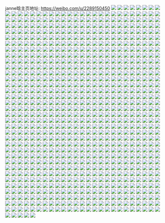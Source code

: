 janne晗主页地址: https://weibo.com/u/2289150450 
![](https://wx4.sinaimg.cn/mw2000/8871a9f2ly1h92jpiouptj22c0340b29.jpg) 
![](https://wx4.sinaimg.cn/mw2000/8871a9f2ly1h8ud6hrsazj21xd2ki7wj.jpg) 
![](https://wx4.sinaimg.cn/mw2000/8871a9f2ly1h8ud6jkh0cj22402tc7wj.jpg) 
![](https://wx4.sinaimg.cn/mw2000/8871a9f2ly1h8ud6eahx9j21vl2i47wk.jpg) 
![](https://wx4.sinaimg.cn/mw2000/8871a9f2ly1h8ud6ly7b9j220h30q1kz.jpg) 
![](https://wx4.sinaimg.cn/mw2000/8871a9f2ly1h8jyg1rbj8j22672w9qv6.jpg) 
![](https://wx4.sinaimg.cn/mw2000/8871a9f2ly1h8jyg3kdrtj22c03407wk.jpg) 
![](https://wx4.sinaimg.cn/mw2000/8871a9f2ly1h8jyg7prlzj229k30rb2a.jpg) 
![](https://wx4.sinaimg.cn/mw2000/8871a9f2ly1h8jyg4ze2xj222t2rqu0x.jpg) 
![](https://wx4.sinaimg.cn/mw2000/8871a9f2ly1h87dvng9gmj20ze0r77di.jpg) 
![](https://wx4.sinaimg.cn/mw2000/8871a9f2ly1h87dvcghsij22c03407wi.jpg) 
![](https://wx4.sinaimg.cn/mw2000/8871a9f2ly1h87dvg0mu5j22io1w0u0x.jpg) 
![](https://wx4.sinaimg.cn/mw2000/8871a9f2ly1h87dv7jod3j21pt1hphb0.jpg) 
![](https://wx4.sinaimg.cn/mw2000/8871a9f2ly1h87dva7s9hj21w02iohdt.jpg) 
![](https://wx4.sinaimg.cn/mw2000/8871a9f2ly1h87dv8gz09j21ma1g17tm.jpg) 
![](https://wx4.sinaimg.cn/mw2000/8871a9f2ly1h87dv3mmurj22c03404qr.jpg) 
![](https://wx4.sinaimg.cn/mw2000/8871a9f2ly1h87dv68r61j21w02iohdt.jpg) 
![](https://wx4.sinaimg.cn/mw2000/8871a9f2ly1h87dvkjhaej22792xpe82.jpg) 
![](https://wx4.sinaimg.cn/mw2000/8871a9f2ly1h7wxvsej15j21hc0u0anv.jpg) 
![](https://wx4.sinaimg.cn/mw2000/8871a9f2ly1h7pyr51oo2j21qr1b2b29.jpg) 
![](https://wx4.sinaimg.cn/mw2000/8871a9f2ly1h7py41g724j224836cu0y.jpg) 
![](https://wx4.sinaimg.cn/mw2000/8871a9f2ly1h7py3y76brj223m35fnpe.jpg) 
![](https://wx4.sinaimg.cn/mw2000/8871a9f2ly1h7py44fgljj236c1ninpe.jpg) 
![](https://wx4.sinaimg.cn/mw2000/8871a9f2ly1h7py3pqdzkj20u00u0to0.jpg) 
![](https://wx4.sinaimg.cn/mw2000/8871a9f2ly1h7py8zwv98j22tc480kjq.jpg) 
![](https://wx4.sinaimg.cn/mw2000/8871a9f2ly1h7py8w6f3cj22tc4801l3.jpg) 
![](https://wx4.sinaimg.cn/mw2000/8871a9f2ly1h7py92cvfej22tc480kjo.jpg) 
![](https://wx4.sinaimg.cn/mw2000/8871a9f2ly1h7py9670prj22tc480u13.jpg) 
![](https://wx4.sinaimg.cn/mw2000/8871a9f2ly1h7np2y0fg9j22862yw7wi.jpg) 
![](https://wx4.sinaimg.cn/mw2000/8871a9f2ly1h7nomtas7bj22c0340x6p.jpg) 
![](https://wx4.sinaimg.cn/mw2000/8871a9f2ly1h7nomv32i2j22c03401ky.jpg) 
![](https://wx4.sinaimg.cn/mw2000/8871a9f2ly1h7non4estzj2294305e82.jpg) 
![](https://wx4.sinaimg.cn/mw2000/8871a9f2ly1h7nompt66uj22c0340qv6.jpg) 
![](https://wx4.sinaimg.cn/mw2000/8871a9f2ly1h7non21avmj22c0340x6q.jpg) 
![](https://wx4.sinaimg.cn/mw2000/8871a9f2ly1h7non6rtirj229830bhdu.jpg) 
![](https://wx4.sinaimg.cn/mw2000/8871a9f2ly1h7nomx6kdrj22ae31vqv5.jpg) 
![](https://wx4.sinaimg.cn/mw2000/8871a9f2ly1h7nomrq709j22272qynpd.jpg) 
![](https://wx4.sinaimg.cn/mw2000/8871a9f2ly1h7hzkgz068j22c0340npd.jpg) 
![](https://wx4.sinaimg.cn/mw2000/8871a9f2ly1h7hzkkw2fhj22c0340qv5.jpg) 
![](https://wx4.sinaimg.cn/mw2000/8871a9f2ly1h7hzkpafraj22c0340u0x.jpg) 
![](https://wx4.sinaimg.cn/mw2000/8871a9f2ly1h7hzjwj882j22c0340u0x.jpg) 
![](https://wx4.sinaimg.cn/mw2000/8871a9f2ly1h7hzl28v83j228l2zfx6p.jpg) 
![](https://wx4.sinaimg.cn/mw2000/8871a9f2ly1h7hzjrhlxoj224836ckjn.jpg) 
![](https://wx4.sinaimg.cn/mw2000/8871a9f2ly1h7hzi579qoj224836cu0z.jpg) 
![](https://wx4.sinaimg.cn/mw2000/8871a9f2ly1h7hzhnwdtaj224836c7wj.jpg) 
![](https://wx4.sinaimg.cn/mw2000/8871a9f2ly1h7hzj8jc51j224836ckjo.jpg) 
![](https://wx4.sinaimg.cn/mw2000/8871a9f2ly1h7hziqnemlj224836chdw.jpg) 
![](https://wx4.sinaimg.cn/mw2000/8871a9f2ly1h7hzgqw2hdj224836cqv6.jpg) 
![](https://wx4.sinaimg.cn/mw2000/8871a9f2ly1h7hzhas4nvj224836c7wk.jpg) 
![](https://wx4.sinaimg.cn/mw2000/8871a9f2ly1h6ohhecm4hj20wi1ychdt.jpg) 
![](https://wx4.sinaimg.cn/mw2000/8871a9f2ly1h6mnsyjmlsj22c03407tb.jpg) 
![](https://wx4.sinaimg.cn/mw2000/8871a9f2ly1h6mntc5ed7j22c0340npg.jpg) 
![](https://wx4.sinaimg.cn/mw2000/8871a9f2ly1h6mntfactzj22c0340qv6.jpg) 
![](https://wx4.sinaimg.cn/mw2000/8871a9f2ly1h6mntpw3znj22c0340nko.jpg) 
![](https://wx4.sinaimg.cn/mw2000/8871a9f2ly1h6mnu0b945j22c03401kx.jpg) 
![](https://wx4.sinaimg.cn/mw2000/8871a9f2ly1h6mnrw8dkuj22c0340kb9.jpg) 
![](https://wx4.sinaimg.cn/mw2000/8871a9f2ly1h6mnubolczj22c0340hdx.jpg) 
![](https://wx4.sinaimg.cn/mw2000/8871a9f2ly1h6b2kfv1qvj22c0340tk1.jpg) 
![](https://wx4.sinaimg.cn/mw2000/8871a9f2ly1h6b2kmimcnj22c03401kz.jpg) 
![](https://wx4.sinaimg.cn/mw2000/8871a9f2ly1h67jn4pkioj21400u0qa2.jpg) 
![](https://wx4.sinaimg.cn/mw2000/8871a9f2ly1h5i8eevvlqj222o340e82.jpg) 
![](https://wx4.sinaimg.cn/mw2000/8871a9f2ly1h5i8emjyynj234022ou0y.jpg) 
![](https://wx4.sinaimg.cn/mw2000/8871a9f2ly1h5i8f0kxs7j222o3401ky.jpg) 
![](https://wx4.sinaimg.cn/mw2000/8871a9f2ly1h5i8f8hptrj222o3407wi.jpg) 
![](https://wx4.sinaimg.cn/mw2000/8871a9f2ly1h5i8etrzetj234022ob2a.jpg) 
![](https://wx4.sinaimg.cn/mw2000/8871a9f2ly1h5i8ffoa97j221u32r7wi.jpg) 
![](https://wx4.sinaimg.cn/mw2000/8871a9f2ly1h5i8g0u05rj222o340npe.jpg) 
![](https://wx4.sinaimg.cn/mw2000/8871a9f2ly1h5i8fmwlaoj222o340e82.jpg) 
![](https://wx4.sinaimg.cn/mw2000/8871a9f2ly1h5i8e7wgf7j222o340x6p.jpg) 
![](https://wx4.sinaimg.cn/mw2000/8871a9f2ly1h5bdi2iw1kj20nq0zkdhz.jpg) 
![](https://wx4.sinaimg.cn/mw2000/8871a9f2ly1h5bdi1umvdj21jk1yk4e7.jpg) 
![](https://wx4.sinaimg.cn/mw2000/8871a9f2ly1h520o1axsvj22801o0kjl.jpg) 
![](https://wx4.sinaimg.cn/mw2000/8871a9f2ly1h520npycupj22801nhnpd.jpg) 
![](https://wx4.sinaimg.cn/mw2000/8871a9f2ly1h520o4ckpsj216o1kwb29.jpg) 
![](https://wx4.sinaimg.cn/mw2000/8871a9f2ly1h520oaakhvj22c0340hdu.jpg) 
![](https://wx4.sinaimg.cn/mw2000/8871a9f2ly1h4fzrzfo5ij22c0340qv6.jpg) 
![](https://wx4.sinaimg.cn/mw2000/8871a9f2ly1h4fzrwnsibj22c0340hdu.jpg) 
![](https://wx4.sinaimg.cn/mw2000/8871a9f2ly1h4fzs0ox7gj22c0340u0x.jpg) 
![](https://wx4.sinaimg.cn/mw2000/8871a9f2ly1h4emik3y9wj234022o1kz.jpg) 
![](https://wx4.sinaimg.cn/mw2000/8871a9f2ly1h4emjb9axij21qr2m4qv6.jpg) 
![](https://wx4.sinaimg.cn/mw2000/8871a9f2ly1h4emnfxvxpj22c03407wi.jpg) 
![](https://wx4.sinaimg.cn/mw2000/8871a9f2ly1h4emlgxys2j222o340u0y.jpg) 
![](https://wx4.sinaimg.cn/mw2000/8871a9f2ly1h4emk8un05j222o340kjm.jpg) 
![](https://wx4.sinaimg.cn/mw2000/8871a9f2ly1h4eminsx33j20wi1cr79a.jpg) 
![](https://wx4.sinaimg.cn/mw2000/8871a9f2ly1h4emoyh81pj24802tckjp.jpg) 
![](https://wx4.sinaimg.cn/mw2000/8871a9f2ly1h4emisd4svj21o52851kx.jpg) 
![](https://wx4.sinaimg.cn/mw2000/8871a9f2ly1h4c1xjvdy8j222o3404qq.jpg) 
![](https://wx4.sinaimg.cn/mw2000/8871a9f2ly1h4c1vc3arwj222o33z1ky.jpg) 
![](https://wx4.sinaimg.cn/mw2000/8871a9f2ly1h4c1y5oomoj222o340hdu.jpg) 
![](https://wx4.sinaimg.cn/mw2000/8871a9f2ly1h4c1v1jb9rj22ie1o91ky.jpg) 
![](https://wx4.sinaimg.cn/mw2000/8871a9f2ly1h4c1vj8buej222o33zkjm.jpg) 
![](https://wx4.sinaimg.cn/mw2000/8871a9f2ly1h4c1vyup40j222o340qv7.jpg) 
![](https://wx4.sinaimg.cn/mw2000/8871a9f2ly1h4c1w4yrrzj222o340e83.jpg) 
![](https://wx4.sinaimg.cn/mw2000/8871a9f2ly1h4c1yc4rqjj22id1o9hdt.jpg) 
![](https://wx4.sinaimg.cn/mw2000/8871a9f2ly1h4c1w9erxoj22dq1sb4qq.jpg) 
![](https://wx4.sinaimg.cn/mw2000/8871a9f2ly1h4c1va8gfcj222o3407wj.jpg) 
![](https://wx4.sinaimg.cn/mw2000/8871a9f2ly1h4c1x97jd8j234022ohdu.jpg) 
![](https://wx4.sinaimg.cn/mw2000/8871a9f2ly1h4c1xdb5bwj220p1ch4qp.jpg) 
![](https://wx4.sinaimg.cn/mw2000/8871a9f2ly1h4c1vsg7t5j222o340x6r.jpg) 
![](https://wx4.sinaimg.cn/mw2000/8871a9f2ly1h4c1z950llj24802tc7wl.jpg) 
![](https://wx4.sinaimg.cn/mw2000/8871a9f2ly1h4c20kk9sqj24802tcnpi.jpg) 
![](https://wx4.sinaimg.cn/mw2000/8871a9f2ly1h495rb8qhxj22c03407wi.jpg) 
![](https://wx4.sinaimg.cn/mw2000/8871a9f2ly1h495rk18gmj22c0340e82.jpg) 
![](https://wx4.sinaimg.cn/mw2000/8871a9f2ly1h495rehlo7j22c0340b2a.jpg) 
![](https://wx4.sinaimg.cn/mw2000/8871a9f2ly1h495r29so2j22c01r07wh.jpg) 
![](https://wx4.sinaimg.cn/mw2000/8871a9f2ly1h495rh73wvj22c03401kz.jpg) 
![](https://wx4.sinaimg.cn/mw2000/8871a9f2ly1h495rfo2qlj22c0340hdt.jpg) 
![](https://wx4.sinaimg.cn/mw2000/8871a9f2ly1h3qot0ddtdj21kv23ukjl.jpg) 
![](https://wx4.sinaimg.cn/mw2000/8871a9f2ly1h3qot4ggjsj222o340x6p.jpg) 
![](https://wx4.sinaimg.cn/mw2000/8871a9f2ly1h3qot29zl1j222o340x6p.jpg) 
![](https://wx4.sinaimg.cn/mw2000/8871a9f2ly1h3qosyimzmj222o340b2a.jpg) 
![](https://wx4.sinaimg.cn/mw2000/8871a9f2ly1h3qot7l086j222o3401ky.jpg) 
![](https://wx4.sinaimg.cn/mw2000/8871a9f2ly1h3qotbxzt9j22dk22oqv5.jpg) 
![](https://wx4.sinaimg.cn/mw2000/8871a9f2ly1h3qot390mbj222o3407wi.jpg) 
![](https://wx4.sinaimg.cn/mw2000/8871a9f2ly1h3qot5t1a5j222o340kjm.jpg) 
![](https://wx4.sinaimg.cn/mw2000/8871a9f2ly1h3qot8wydej222o340kjl.jpg) 
![](https://wx4.sinaimg.cn/mw2000/8871a9f2ly1h3qosyr2vhj20y90ue7dj.jpg) 
![](https://wx4.sinaimg.cn/mw2000/8871a9f2ly1h3qotb2gs0j21v22u4e82.jpg) 
![](https://wx4.sinaimg.cn/mw2000/8871a9f2ly1h3qot19mv3j222o3401ky.jpg) 
![](https://wx4.sinaimg.cn/mw2000/8871a9f2ly1h3qotd7yu8j234022onpe.jpg) 
![](https://wx4.sinaimg.cn/mw2000/8871a9f2ly1h3n6z69d4tj227r2ybqv5.jpg) 
![](https://wx4.sinaimg.cn/mw2000/8871a9f2ly1h3n6yykle6j215o1jkngd.jpg) 
![](https://wx4.sinaimg.cn/mw2000/8871a9f2ly1h3n6z5fde9j227q2ybnpd.jpg) 
![](https://wx4.sinaimg.cn/mw2000/8871a9f2ly1h3n6z4ecisj222p3401ky.jpg) 
![](https://wx4.sinaimg.cn/mw2000/8871a9f2ly1h3n6yzrkbij22c0340u0y.jpg) 
![](https://wx4.sinaimg.cn/mw2000/8871a9f2ly1h3n6z1gwawj222o340x6q.jpg) 
![](https://wx4.sinaimg.cn/mw2000/8871a9f2ly1h3n6z2lcotj222o340npe.jpg) 
![](https://wx4.sinaimg.cn/mw2000/8871a9f2ly1h3n6yy9fxkj234022ob2a.jpg) 
![](https://wx4.sinaimg.cn/mw2000/8871a9f2ly1h3n6z3j207j222p340kjm.jpg) 
![](https://wx4.sinaimg.cn/mw2000/8871a9f2ly1h3idwqo7g9j20u0141tg7.jpg) 
![](https://wx4.sinaimg.cn/mw2000/8871a9f2ly1h3idwt4tr6j20u01407b2.jpg) 
![](https://wx4.sinaimg.cn/mw2000/8871a9f2ly1h3idwtv2r3j20u0140q9z.jpg) 
![](https://wx4.sinaimg.cn/mw2000/8871a9f2ly1h3idwsksf7j20u0140q97.jpg) 
![](https://wx4.sinaimg.cn/mw2000/8871a9f2ly1h3idwrtvigj20u0140dlx.jpg) 
![](https://wx4.sinaimg.cn/mw2000/8871a9f2ly1h3idwvwa1nj20u0140jzh.jpg) 
![](https://wx4.sinaimg.cn/mw2000/8871a9f2ly1h3idwuy0anj20u01407fc.jpg) 
![](https://wx4.sinaimg.cn/mw2000/8871a9f2ly1h3idwwkkirj20u0140wkt.jpg) 
![](https://wx4.sinaimg.cn/mw2000/8871a9f2ly1h3f1v6qlm8j20u0190dlq.jpg) 
![](https://wx4.sinaimg.cn/mw2000/8871a9f2ly1h3f1v4i2z4j20u01syq9g.jpg) 
![](https://wx4.sinaimg.cn/mw2000/8871a9f2ly1h3f1v4zu7bj21400u00y4.jpg) 
![](https://wx4.sinaimg.cn/mw2000/8871a9f2ly1h3f1v5f54yj218w0u0wl0.jpg) 
![](https://wx4.sinaimg.cn/mw2000/8871a9f2ly1h3f1v5sx40j218w0u0te2.jpg) 
![](https://wx4.sinaimg.cn/mw2000/8871a9f2ly1h3f1ut83w7j20u01syjyh.jpg) 
![](https://wx4.sinaimg.cn/mw2000/8871a9f2ly1h3f1v7a2lfj21400u010h.jpg) 
![](https://wx4.sinaimg.cn/mw2000/8871a9f2ly1h3f1uypfzpj20u01sygtc.jpg) 
![](https://wx4.sinaimg.cn/mw2000/8871a9f2gy1h2qbg0l3kdj20u01y04bc.jpg) 
![](https://wx4.sinaimg.cn/mw2000/8871a9f2gy1h2qbhsu0rbj20u0140q9q.jpg) 
![](https://wx4.sinaimg.cn/mw2000/8871a9f2gy1h2qbho3o9hj21400u0qcu.jpg) 
![](https://wx4.sinaimg.cn/mw2000/8871a9f2gy1h2qbhldpj2j20u0140drr.jpg) 
![](https://wx4.sinaimg.cn/mw2000/8871a9f2gy1h2qbhtuy4jj21400u0n60.jpg) 
![](https://wx4.sinaimg.cn/mw2000/8871a9f2gy1h2qbhqtpcsj20u0140144.jpg) 
![](https://wx4.sinaimg.cn/mw2000/8871a9f2gy1h2qbhk0wpdj20u0140k0m.jpg) 
![](https://wx4.sinaimg.cn/mw2000/8871a9f2gy1h2qbhrwzh1j20u01407at.jpg) 
![](https://wx4.sinaimg.cn/mw2000/8871a9f2gy1h2qbhpapszj20u01407eo.jpg) 
![](https://wx4.sinaimg.cn/mw2000/8871a9f2gy1h2qbhmmic7j21400u0149.jpg) 
![](https://wx4.sinaimg.cn/mw2000/8871a9f2gy1h2qbhur2eyj20u0140gv4.jpg) 
![](https://wx4.sinaimg.cn/mw2000/8871a9f2gy1h2qbhvt9htj20u0140n34.jpg) 
![](https://wx4.sinaimg.cn/mw2000/8871a9f2gy1h2n1tj4jmnj20u013z79j.jpg) 
![](https://wx4.sinaimg.cn/mw2000/8871a9f2gy1h2n1rkejekj20u013ztgh.jpg) 
![](https://wx4.sinaimg.cn/mw2000/8871a9f2gy1h2n1rjf9mfj20u013zjwj.jpg) 
![](https://wx4.sinaimg.cn/mw2000/8871a9f2gy1h2n1rdehwyj20u00u0tf5.jpg) 
![](https://wx4.sinaimg.cn/mw2000/8871a9f2gy1h2n1rlaprvj20u013zwlj.jpg) 
![](https://wx4.sinaimg.cn/mw2000/8871a9f2ly1h207ehuf32j20u0140q7p.jpg) 
![](https://wx4.sinaimg.cn/mw2000/8871a9f2ly1h207ej7e0rj20u00u079u.jpg) 
![](https://wx4.sinaimg.cn/mw2000/8871a9f2ly1h207eikkf2j20u0140n1u.jpg) 
![](https://wx4.sinaimg.cn/mw2000/8871a9f2ly1h207eh9pmvj20u00u0gra.jpg) 
![](https://wx4.sinaimg.cn/mw2000/8871a9f2ly1h1wnj6piq8j22c2340npe.jpg) 
![](https://wx4.sinaimg.cn/mw2000/8871a9f2ly1h1wnjac9ulj22c62v5hdu.jpg) 
![](https://wx4.sinaimg.cn/mw2000/8871a9f2ly1h1wnjdz0w3j22c1340x6q.jpg) 
![](https://wx4.sinaimg.cn/mw2000/8871a9f2ly1h1wnjjlh0ej22c2340u0z.jpg) 
![](https://wx4.sinaimg.cn/mw2000/8871a9f2ly1h1wnjnjn88j22c2340npe.jpg) 
![](https://wx4.sinaimg.cn/mw2000/8871a9f2ly1h1wnjs1hnuj22df35sqv7.jpg) 
![](https://wx4.sinaimg.cn/mw2000/8871a9f2ly1h1wnjvtdu7j22c2340u0y.jpg) 
![](https://wx4.sinaimg.cn/mw2000/8871a9f2ly1h1wnk2j51ij22c03407wj.jpg) 
![](https://wx4.sinaimg.cn/mw2000/8871a9f2ly1h1wnk83wcaj226o2wu7wj.jpg) 
![](https://wx4.sinaimg.cn/mw2000/8871a9f2ly1h1wnke5wvbj22872yvnpe.jpg) 
![](https://wx4.sinaimg.cn/mw2000/8871a9f2ly1h1wnkj2qvlj22c2340u0y.jpg) 
![](https://wx4.sinaimg.cn/mw2000/8871a9f2ly1h1wnkpdyr8j22c0340npe.jpg) 
![](https://wx4.sinaimg.cn/mw2000/8871a9f2ly1h1wnl05ga9j22c2340hdw.jpg) 
![](https://wx4.sinaimg.cn/mw2000/8871a9f2ly1h1wnm11k4sj22c0340npe.jpg) 
![](https://wx4.sinaimg.cn/mw2000/8871a9f2ly1h1wnm533exj22c2340npf.jpg) 
![](https://wx4.sinaimg.cn/mw2000/8871a9f2ly1h1wnm8y364j22c23407wj.jpg) 
![](https://wx4.sinaimg.cn/mw2000/8871a9f2ly1h1wnmbrrsej215o334u0x.jpg) 
![](https://wx4.sinaimg.cn/mw2000/8871a9f2ly1h1qrsstim5j20u0140do6.jpg) 
![](https://wx4.sinaimg.cn/mw2000/8871a9f2ly1h1qrss50zhj20u0140gu7.jpg) 
![](https://wx4.sinaimg.cn/mw2000/8871a9f2ly1h1qrsqsid1j20u0190q8w.jpg) 
![](https://wx4.sinaimg.cn/mw2000/8871a9f2ly1h1qrsri6y1j21400u013l.jpg) 
![](https://wx4.sinaimg.cn/mw2000/8871a9f2ly1h1qrsnkguyj20u0140k0o.jpg) 
![](https://wx4.sinaimg.cn/mw2000/8871a9f2ly1h1qrsoa4uyj20u014047q.jpg) 
![](https://wx4.sinaimg.cn/mw2000/8871a9f2ly1h1qrspgui6j20u0190qdo.jpg) 
![](https://wx4.sinaimg.cn/mw2000/8871a9f2ly1h1pg3zjkavj20u0140n6m.jpg) 
![](https://wx4.sinaimg.cn/mw2000/8871a9f2ly1h1pg41s8trj20u0140gwx.jpg) 
![](https://wx4.sinaimg.cn/mw2000/8871a9f2ly1h1pg450qw1j20u0140wma.jpg) 
![](https://wx4.sinaimg.cn/mw2000/8871a9f2ly1h1pg42f2ihj20u0140wjq.jpg) 
![](https://wx4.sinaimg.cn/mw2000/8871a9f2ly1h1pg45kdiej20u0140gs5.jpg) 
![](https://wx4.sinaimg.cn/mw2000/8871a9f2ly1h1pg3w6xdnj20u014046u.jpg) 
![](https://wx4.sinaimg.cn/mw2000/8871a9f2ly1h1pg3xjv31j20u0140k32.jpg) 
![](https://wx4.sinaimg.cn/mw2000/8871a9f2ly1h1pg3y5y02j20u0174qeb.jpg) 
![](https://wx4.sinaimg.cn/mw2000/8871a9f2ly1h1pg3vonfwj20u0140wre.jpg) 
![](https://wx4.sinaimg.cn/mw2000/8871a9f2ly1h1pg3yqf0aj20u0140k0q.jpg) 
![](https://wx4.sinaimg.cn/mw2000/8871a9f2ly1h1pg3wvi4hj20u01404a2.jpg) 
![](https://wx4.sinaimg.cn/mw2000/8871a9f2ly1h1ibobrpeej20u014idm8.jpg) 
![](https://wx4.sinaimg.cn/mw2000/8871a9f2ly1h1iboc7yfnj20u0140454.jpg) 
![](https://wx4.sinaimg.cn/mw2000/8871a9f2ly1h1ibofnz7vj20tu0u0tfu.jpg) 
![](https://wx4.sinaimg.cn/mw2000/8871a9f2ly1h1ibob1wxqj20u0190n6h.jpg) 
![](https://wx4.sinaimg.cn/mw2000/8871a9f2ly1h1ibog6hksj21400u0q98.jpg) 
![](https://wx4.sinaimg.cn/mw2000/8871a9f2ly1h1iboeue32j20k00u0gq1.jpg) 
![](https://wx4.sinaimg.cn/mw2000/8871a9f2ly1h1ibohdgv1j21400u0doe.jpg) 
![](https://wx4.sinaimg.cn/mw2000/8871a9f2ly1h1ibogtr2sj21400u0wmy.jpg) 
![](https://wx4.sinaimg.cn/mw2000/8871a9f2ly1h1ibooyatsj20w00u0dn2.jpg) 
![](https://wx4.sinaimg.cn/mw2000/8871a9f2ly1h1ibof9h02j20k00u0djp.jpg) 
![](https://wx4.sinaimg.cn/mw2000/8871a9f2ly1h1h69ge3x8j22c0340u0z.jpg) 
![](https://wx4.sinaimg.cn/mw2000/8871a9f2ly1h1h69xmev5j222o340qv7.jpg) 
![](https://wx4.sinaimg.cn/mw2000/8871a9f2ly1h1h6a524j8j20sg23uhdt.jpg) 
![](https://wx4.sinaimg.cn/mw2000/8871a9f2ly1h1h69m5f3oj22c0340e81.jpg) 
![](https://wx4.sinaimg.cn/mw2000/8871a9f2ly1h1h69kdnsnj22c0340hdt.jpg) 
![](https://wx4.sinaimg.cn/mw2000/8871a9f2ly1h1h6a1kyv3j22c03407wk.jpg) 
![](https://wx4.sinaimg.cn/mw2000/8871a9f2ly1h1h69isscvj22c0340kjl.jpg) 
![](https://wx4.sinaimg.cn/mw2000/8871a9f2ly1h1h69u19cbj222o340npf.jpg) 
![](https://wx4.sinaimg.cn/mw2000/8871a9f2ly1h0yrec3adlj20u0140qdj.jpg) 
![](https://wx4.sinaimg.cn/mw2000/8871a9f2ly1h0yrgog97zj215o1jke81.jpg) 
![](https://wx4.sinaimg.cn/mw2000/8871a9f2ly1h0yrgmm9hqj22ds1scu0y.jpg) 
![](https://wx4.sinaimg.cn/mw2000/8871a9f2ly1h0yrgu2dr6j22ds1sc4qq.jpg) 
![](https://wx4.sinaimg.cn/mw2000/8871a9f2ly1h0yrgq7okfj22c0340e81.jpg) 
![](https://wx4.sinaimg.cn/mw2000/8871a9f2ly1h0yrgs6cfsj22c03407wi.jpg) 
![](https://wx4.sinaimg.cn/mw2000/8871a9f2ly1h0psw9fcvsj20u014015p.jpg) 
![](https://wx4.sinaimg.cn/mw2000/8871a9f2ly1h0pswh2zdwj20u0140k23.jpg) 
![](https://wx4.sinaimg.cn/mw2000/8871a9f2ly1h0psw8qddsj20u01404dl.jpg) 
![](https://wx4.sinaimg.cn/mw2000/8871a9f2ly1h0psw7wdxnj20u01404cu.jpg) 
![](https://wx4.sinaimg.cn/mw2000/8871a9f2ly1h0pswckbcfj20u0140thm.jpg) 
![](https://wx4.sinaimg.cn/mw2000/8871a9f2ly1h0pswbe8wsj20u0140th9.jpg) 
![](https://wx4.sinaimg.cn/mw2000/8871a9f2ly1h0pswa44dvj20u0140qeu.jpg) 
![](https://wx4.sinaimg.cn/mw2000/8871a9f2ly1h0pswd43oyj20u0140qbp.jpg) 
![](https://wx4.sinaimg.cn/mw2000/8871a9f2ly1h0pswf99icj20u0140478.jpg) 
![](https://wx4.sinaimg.cn/mw2000/8871a9f2ly1h0pswgexspj20u014015a.jpg) 
![](https://wx4.sinaimg.cn/mw2000/8871a9f2ly1h0pswhs9koj20u0140n9b.jpg) 
![](https://wx4.sinaimg.cn/mw2000/8871a9f2ly1h0ow2ddl3oj20u019oade.jpg) 
![](https://wx4.sinaimg.cn/mw2000/8871a9f2ly1h0ow2c1ci1j20u013ygpt.jpg) 
![](https://wx4.sinaimg.cn/mw2000/8871a9f2ly1h09amtc3lrj20u01407ew.jpg) 
![](https://wx4.sinaimg.cn/mw2000/8871a9f2ly1h09ams7t6pj20u0140dpd.jpg) 
![](https://wx4.sinaimg.cn/mw2000/8871a9f2ly1h02swnv1r0j22c0340npe.jpg) 
![](https://wx4.sinaimg.cn/mw2000/8871a9f2ly1h02swtwp5wj22c0340hdu.jpg) 
![](https://wx4.sinaimg.cn/mw2000/8871a9f2ly1h02swrjbdij22c0340x6q.jpg) 
![](https://wx4.sinaimg.cn/mw2000/8871a9f2ly1h02swz78xaj22c0340npe.jpg) 
![](https://wx4.sinaimg.cn/mw2000/8871a9f2ly1h02sx2amzhj22c03401kz.jpg) 
![](https://wx4.sinaimg.cn/mw2000/8871a9f2ly1h02swworkoj22801o0kjl.jpg) 
![](https://wx4.sinaimg.cn/mw2000/8871a9f2ly1gzkd8wb25qj20u00u0wkc.jpg) 
![](https://wx4.sinaimg.cn/mw2000/8871a9f2ly1gzkd8vx9slj20u00u0gs4.jpg) 
![](https://wx4.sinaimg.cn/mw2000/8871a9f2ly1gzkd8vfmjoj20u00u00y0.jpg) 
![](https://wx4.sinaimg.cn/mw2000/8871a9f2ly1gzkd8xe4nmj20vv0u00y9.jpg) 
![](https://wx4.sinaimg.cn/mw2000/8871a9f2ly1gz1ucj1n4aj22c03407wi.jpg) 
![](https://wx4.sinaimg.cn/mw2000/8871a9f2ly1gz1ucaift9j23402c07wi.jpg) 
![](https://wx4.sinaimg.cn/mw2000/8871a9f2ly1gz1uccpbdej22c0340b2a.jpg) 
![](https://wx4.sinaimg.cn/mw2000/8871a9f2ly1gz1uceaapfj22c0340qv5.jpg) 
![](https://wx4.sinaimg.cn/mw2000/8871a9f2ly1gz1uc88k3tj22c03404qq.jpg) 
![](https://wx4.sinaimg.cn/mw2000/8871a9f2ly1gz1ucgypwij22c0340qv6.jpg) 
![](https://wx4.sinaimg.cn/mw2000/8871a9f2ly1gyxblsurtej22c0340qpp.jpg) 
![](https://wx4.sinaimg.cn/mw2000/8871a9f2ly1gyxblu9z7cj22c0340b29.jpg) 
![](https://wx4.sinaimg.cn/mw2000/8871a9f2ly1gyxblvjnthj22c03401kx.jpg) 
![](https://wx4.sinaimg.cn/mw2000/8871a9f2ly1gyxblz78j1j22c03404qs.jpg) 
![](https://wx4.sinaimg.cn/mw2000/8871a9f2ly1gyufkuxm44j22c03407wi.jpg) 
![](https://wx4.sinaimg.cn/mw2000/8871a9f2ly1gyufksr2rfj22c0340kjm.jpg) 
![](https://wx4.sinaimg.cn/mw2000/8871a9f2ly1gyufkqfmoxj22c03407wi.jpg) 
![](https://wx4.sinaimg.cn/mw2000/8871a9f2ly1gyufkx20c8j22c0340b2a.jpg) 
![](https://wx4.sinaimg.cn/mw2000/8871a9f2ly1gyufkz355nj22c03407wi.jpg) 
![](https://wx4.sinaimg.cn/mw2000/8871a9f2ly1gyufl1coe3j22c03407wi.jpg) 
![](https://wx4.sinaimg.cn/mw2000/8871a9f2ly1gyufl31awmj22c0340qv5.jpg) 
![](https://wx4.sinaimg.cn/mw2000/8871a9f2ly1gyufl5g7l4j22c0340b2a.jpg) 
![](https://wx4.sinaimg.cn/mw2000/8871a9f2ly1gyufl85watj22c0340u0y.jpg) 
![](https://wx4.sinaimg.cn/mw2000/8871a9f2ly1gyufl9uw1tj22c0340kjl.jpg) 
![](https://wx4.sinaimg.cn/mw2000/8871a9f2ly1gyuflhxzbyj23402c0qv8.jpg) 
![](https://wx4.sinaimg.cn/mw2000/8871a9f2ly1gynxcvdt59j20u01407aw.jpg) 
![](https://wx4.sinaimg.cn/mw2000/8871a9f2ly1gynxcw8teqj21400u0n4e.jpg) 
![](https://wx4.sinaimg.cn/mw2000/8871a9f2ly1gynxct3i84j20u0140q9p.jpg) 
![](https://wx4.sinaimg.cn/mw2000/8871a9f2ly1gyelx3b36mj20lc0lcq8t.jpg) 
![](https://wx4.sinaimg.cn/mw2000/8871a9f2ly1gyelx3rduzj20rs0kujzk.jpg) 
![](https://wx4.sinaimg.cn/mw2000/8871a9f2ly1gxq8q03lvjj22bz2xkqv8.jpg) 
![](https://wx4.sinaimg.cn/mw2000/8871a9f2ly1gxq8q43p8bj22bz2uz7wk.jpg) 
![](https://wx4.sinaimg.cn/mw2000/8871a9f2ly1gxq8q806rbj22c0340e85.jpg) 
![](https://wx4.sinaimg.cn/mw2000/8871a9f2ly1gxq8qcxetfj22c0340x6t.jpg) 
![](https://wx4.sinaimg.cn/mw2000/8871a9f2ly1gxq8qhbs62j22c0340x6t.jpg) 
![](https://wx4.sinaimg.cn/mw2000/8871a9f2ly1gxq8pwgzerj22c0340hdw.jpg) 
![](https://wx4.sinaimg.cn/mw2000/8871a9f2ly1gxq8qjemqsj21o0280nk1.jpg) 
![](https://wx4.sinaimg.cn/mw2000/8871a9f2ly1gxq8qice1sj20ok0sswma.jpg) 
![](https://wx4.sinaimg.cn/mw2000/8871a9f2ly1gxq8qk5rl6j21o02801g7.jpg) 
![](https://wx4.sinaimg.cn/mw2000/8871a9f2ly1gxq8ql0ewfj21o0280kf7.jpg) 
![](https://wx4.sinaimg.cn/mw2000/8871a9f2ly1gxq8qm7p2dj22801o0e81.jpg) 
![](https://wx4.sinaimg.cn/mw2000/8871a9f2ly1gxpcifv78bj20u0140dmp.jpg) 
![](https://wx4.sinaimg.cn/mw2000/8871a9f2ly1gxpciem993j20u0140jxj.jpg) 
![](https://wx4.sinaimg.cn/mw2000/8871a9f2ly1gxpciew7aij20u0140jwu.jpg) 
![](https://wx4.sinaimg.cn/mw2000/8871a9f2ly1gxkg7qx07yj20u0140480.jpg) 
![](https://wx4.sinaimg.cn/mw2000/8871a9f2ly1gxkg4qnan8j20u0140th0.jpg) 
![](https://wx4.sinaimg.cn/mw2000/8871a9f2ly1gxkg4qxsbbj20u0140wqz.jpg) 
![](https://wx4.sinaimg.cn/mw2000/8871a9f2ly1gxkg4r8vazj20u014044u.jpg) 
![](https://wx4.sinaimg.cn/mw2000/8871a9f2ly1gxkg4pihbvj20u0140qae.jpg) 
![](https://wx4.sinaimg.cn/mw2000/8871a9f2ly1gxkg4s2beej20u0140qbl.jpg) 
![](https://wx4.sinaimg.cn/mw2000/8871a9f2ly1gxkg4nliidj20u0140dnn.jpg) 
![](https://wx4.sinaimg.cn/mw2000/8871a9f2ly1gxji2nrt9rj20sg16oau6.jpg) 
![](https://wx4.sinaimg.cn/mw2000/8871a9f2ly1gxji2ogud8j20sg16oau7.jpg) 
![](https://wx4.sinaimg.cn/mw2000/8871a9f2ly1gvyz54lk11j20n01ds7lf.jpg) 
![](https://wx4.sinaimg.cn/mw2000/8871a9f2ly1gvyz63h0u4j21230mlak4.jpg) 
![](https://wx4.sinaimg.cn/mw2000/8871a9f2ly1gvrti1ebzsj22c02c04qp.jpg) 
![](https://wx4.sinaimg.cn/mw2000/8871a9f2ly1gvrthwl8dqj23402c0b29.jpg) 
![](https://wx4.sinaimg.cn/mw2000/8871a9f2ly1gvrthxwfe3j20sg1kw1kx.jpg) 
![](https://wx4.sinaimg.cn/mw2000/8871a9f2ly1gvrti0j93cj22c02c0e82.jpg) 
![](https://wx4.sinaimg.cn/mw2000/8871a9f2ly1gvrthyspzkj22162167ug.jpg) 
![](https://wx4.sinaimg.cn/mw2000/8871a9f2ly1gvrthxasofj20sg35sb29.jpg) 
![](https://wx4.sinaimg.cn/mw2000/002uV2Bsly1gviny0ruddj63402c0kjl02.jpg) 
![](https://wx4.sinaimg.cn/mw2000/002uV2Bsly1gviny1f5gyj63402c000002.jpg) 
![](https://wx4.sinaimg.cn/mw2000/002uV2Bsly1gviny2zmuej63402c0hd302.jpg) 
![](https://wx4.sinaimg.cn/mw2000/002uV2Bsly1gviny51l0wj63402c0e8302.jpg) 
![](https://wx4.sinaimg.cn/mw2000/002uV2Bsly1gvinxzs0mfj62801o0qv502.jpg) 
![](https://wx4.sinaimg.cn/mw2000/002uV2Bsly1gviny8q4saj63402c0x6r02.jpg) 
![](https://wx4.sinaimg.cn/mw2000/002uV2Bsly1gvbcd03pplj60n01ds7ci02.jpg) 
![](https://wx4.sinaimg.cn/mw2000/002uV2Bsly1gv3lyswhk4j60sg23ue8102.jpg) 
![](https://wx4.sinaimg.cn/mw2000/002uV2Bsly1gv3lyqxbwqj60yi0pv7g402.jpg) 
![](https://wx4.sinaimg.cn/mw2000/002uV2Bsly1gv3lyql9p2j60sg23u1kx02.jpg) 
![](https://wx4.sinaimg.cn/mw2000/002uV2Bsly1gv3lywc2xdj62c03407wj02.jpg) 
![](https://wx4.sinaimg.cn/mw2000/002uV2Bsly1gv3lyxxijsj63402c0npd02.jpg) 
![](https://wx4.sinaimg.cn/mw2000/002uV2Bsly1gv3lyzm6juj62c0340u0x02.jpg) 
![](https://wx4.sinaimg.cn/mw2000/8871a9f2ly1gv3lz2k0ybj22c0340b2a.jpg) 
![](https://wx4.sinaimg.cn/mw2000/002uV2Bsly1gv3lza23mrj62c0340qv702.jpg) 
![](https://wx4.sinaimg.cn/mw2000/8871a9f2ly1gv3lz4hskij22c03407wh.jpg) 
![](https://wx4.sinaimg.cn/mw2000/002uV2Bsgy1gv2080y9j9j62c03401ky02.jpg) 
![](https://wx4.sinaimg.cn/mw2000/002uV2Bsgy1gv207va0toj62c03407wi02.jpg) 
![](https://wx4.sinaimg.cn/mw2000/002uV2Bsgy1gv2088rnckj62c0340npg02.jpg) 
![](https://wx4.sinaimg.cn/mw2000/002uV2Bsgy1gv208dv6srj62c0340hdu02.jpg) 
![](https://wx4.sinaimg.cn/mw2000/002uV2Bsgy1gv208tso0mj60u0190q8e02.jpg) 
![](https://wx4.sinaimg.cn/mw2000/002uV2Bsgy1gv208i9wsuj62c0340qv502.jpg) 
![](https://wx4.sinaimg.cn/mw2000/002uV2Bsgy1gv208j7o3vj61o02801kx02.jpg) 
![](https://wx4.sinaimg.cn/mw2000/002uV2Bsgy1gv207qpijbj62c0340npd02.jpg) 
![](https://wx4.sinaimg.cn/mw2000/002uV2Bsgy1gv208mvmnuj62801o0b2a02.jpg) 
![](https://wx4.sinaimg.cn/mw2000/002uV2Bsgy1gv208t5ro5j62801o0e8102.jpg) 
![](https://wx4.sinaimg.cn/mw2000/002uV2Bsgy1gv208qvgnxj62c0340hdt02.jpg) 
![](https://wx4.sinaimg.cn/mw2000/002uV2Bsgy1gv207kyljbj62801o0npd02.jpg) 
![](https://wx4.sinaimg.cn/mw2000/002uV2Bsgy1guz510lhv8j63402c04qp02.jpg) 
![](https://wx4.sinaimg.cn/mw2000/002uV2Bsgy1guz51co7pgj62801o01ky02.jpg) 
![](https://wx4.sinaimg.cn/mw2000/002uV2Bsgy1guz514yhfzj63402c04qq02.jpg) 
![](https://wx4.sinaimg.cn/mw2000/002uV2Bsgy1guz5166kamj63402c0b2902.jpg) 
![](https://wx4.sinaimg.cn/mw2000/002uV2Bsgy1guz517pa1mj63402c0e8202.jpg) 
![](https://wx4.sinaimg.cn/mw2000/002uV2Bsgy1guz51ecflrj61hc0u0qbr02.jpg) 
![](https://wx4.sinaimg.cn/mw2000/002uV2Bsgy1guz51gdf5hj63402c0b2902.jpg) 
![](https://wx4.sinaimg.cn/mw2000/002uV2Bsgy1guz51dsnv2j62801o0b2902.jpg) 
![](https://wx4.sinaimg.cn/mw2000/002uV2Bsgy1guz512g24qj63402c01ky02.jpg) 
![](https://wx4.sinaimg.cn/mw2000/8871a9f2ly1gtnlnuqkpqj23402c0kjn.jpg) 
![](https://wx4.sinaimg.cn/mw2000/8871a9f2ly1gtnlnveakxj22801o0e81.jpg) 
![](https://wx4.sinaimg.cn/mw2000/8871a9f2ly1gtnlnw38i1j22801o0hdt.jpg) 
![](https://wx4.sinaimg.cn/mw2000/8871a9f2ly1gtnlpa7jqjj21hc0u07jd.jpg) 
![](https://wx4.sinaimg.cn/mw2000/8871a9f2ly1gtecpwgih3j22801o0kjl.jpg) 
![](https://wx4.sinaimg.cn/mw2000/8871a9f2ly1gtecq1uxxrj22c0340npf.jpg) 
![](https://wx4.sinaimg.cn/mw2000/8871a9f2ly1gtecpz4x6zj21rm1l0b29.jpg) 
![](https://wx4.sinaimg.cn/mw2000/8871a9f2ly1gt796so863j21xu1o0hdu.jpg) 
![](https://wx4.sinaimg.cn/mw2000/8871a9f2ly1gt796pf903j21u0280b29.jpg) 
![](https://wx4.sinaimg.cn/mw2000/8871a9f2ly1gt796narsxj20zn0u07j2.jpg) 
![](https://wx4.sinaimg.cn/mw2000/8871a9f2ly1gsx37ym4ruj23402c0kjn.jpg) 
![](https://wx4.sinaimg.cn/mw2000/8871a9f2ly1gsx3axf417j23402c04qs.jpg) 
![](https://wx4.sinaimg.cn/mw2000/8871a9f2ly1gsx37gpsajj23402c07wi.jpg) 
![](https://wx4.sinaimg.cn/mw2000/8871a9f2ly1gsx3o89vfpj21o0280qv5.jpg) 
![](https://wx4.sinaimg.cn/mw2000/8871a9f2ly1gsx387i76yj23402c0kjm.jpg) 
![](https://wx4.sinaimg.cn/mw2000/8871a9f2ly1gsx3b9jwc9j21o0280npd.jpg) 
![](https://wx4.sinaimg.cn/mw2000/8871a9f2ly1gsx38ckfl4j23402c0qv5.jpg) 
![](https://wx4.sinaimg.cn/mw2000/8871a9f2ly1gsx3ofk1qnj23402c0hdu.jpg) 
![](https://wx4.sinaimg.cn/mw2000/8871a9f2ly1gsx37o9e4tj22c02jvkjm.jpg) 
![](https://wx4.sinaimg.cn/mw2000/8871a9f2ly1gsjrdj3tk1j22801o0e82.jpg) 
![](https://wx4.sinaimg.cn/mw2000/8871a9f2ly1gsjrdqmaoej22801o0hdt.jpg) 
![](https://wx4.sinaimg.cn/mw2000/8871a9f2ly1gsjrdmj5xaj22801o01ky.jpg) 
![](https://wx4.sinaimg.cn/mw2000/8871a9f2ly1gsjrdsh98mj22801o0e81.jpg) 
![](https://wx4.sinaimg.cn/mw2000/8871a9f2ly1gsjrdojzs9j22801o0b2a.jpg) 
![](https://wx4.sinaimg.cn/mw2000/8871a9f2ly1gsjrdu00ytj22801o04qp.jpg) 
![](https://wx4.sinaimg.cn/mw2000/8871a9f2ly1gsfa8i5z4pj21o02801l0.jpg) 
![](https://wx4.sinaimg.cn/mw2000/8871a9f2ly1gsfa8bg8x4j23402c0qv5.jpg) 
![](https://wx4.sinaimg.cn/mw2000/8871a9f2ly1gsfa8algquj20mf0pc4bk.jpg) 
![](https://wx4.sinaimg.cn/mw2000/8871a9f2ly1grrdd96aj7j21g21jn1dh.jpg) 
![](https://wx4.sinaimg.cn/mw2000/8871a9f2ly1grrdddlti8j22c02c0qvc.jpg) 
![](https://wx4.sinaimg.cn/mw2000/8871a9f2ly1grrdd8e569j21o0280x6r.jpg) 
![](https://wx4.sinaimg.cn/mw2000/8871a9f2ly1grrddjt56zj22bg2bgu13.jpg) 
![](https://wx4.sinaimg.cn/mw2000/8871a9f2ly1grrddohw2vj21o0280hdw.jpg) 
![](https://wx4.sinaimg.cn/mw2000/8871a9f2ly1grrddtd66xj21o0248npg.jpg) 
![](https://wx4.sinaimg.cn/mw2000/8871a9f2ly1grrddvb9aej22801o01l0.jpg) 
![](https://wx4.sinaimg.cn/mw2000/8871a9f2ly1grrde9haihj23402c0hdt.jpg) 
![](https://wx4.sinaimg.cn/mw2000/8871a9f2ly1grrde3h3i4j21o0280e85.jpg) 
![](https://wx4.sinaimg.cn/mw2000/8871a9f2ly1grnrkwtajzj21ji1o0x6q.jpg) 
![](https://wx4.sinaimg.cn/mw2000/8871a9f2ly1grnrkl8nf1j21cc0r7tjf.jpg) 
![](https://wx4.sinaimg.cn/mw2000/8871a9f2ly1grnrkqfckzj22jf20ob2g.jpg) 
![](https://wx4.sinaimg.cn/mw2000/8871a9f2ly1grnrkytpj7j21o02804qp.jpg) 
![](https://wx4.sinaimg.cn/mw2000/8871a9f2ly1grnrl06ii5j23402c01kx.jpg) 
![](https://wx4.sinaimg.cn/mw2000/8871a9f2ly1grnrkxdf9aj22801o0noj.jpg) 
![](https://wx4.sinaimg.cn/mw2000/8871a9f2ly1grdmff547ej20ty0tykdp.jpg) 
![](https://wx4.sinaimg.cn/mw2000/8871a9f2ly1grdmfehe7jj20ty0tyniv.jpg) 
![](https://wx4.sinaimg.cn/mw2000/8871a9f2ly1grdmffiyfij20u00u07qq.jpg) 
![](https://wx4.sinaimg.cn/mw2000/8871a9f2ly1gq8xy7o0tij22c03401ky.jpg) 
![](https://wx4.sinaimg.cn/mw2000/8871a9f2ly1gq8xyb40vgj22c0340133.jpg) 
![](https://wx4.sinaimg.cn/mw2000/8871a9f2ly1gq8xyfwjt4j227u25paph.jpg) 
![](https://wx4.sinaimg.cn/mw2000/8871a9f2ly1gq8xyjbmusj22c0340e81.jpg) 
![](https://wx4.sinaimg.cn/mw2000/8871a9f2ly1gq8xym6e2nj22c034049r.jpg) 
![](https://wx4.sinaimg.cn/mw2000/8871a9f2ly1gq8xynv8k5j23402c07dh.jpg) 
![](https://wx4.sinaimg.cn/mw2000/8871a9f2ly1gq8xyq4wlgj22c03404qp.jpg) 
![](https://wx4.sinaimg.cn/mw2000/8871a9f2ly1gq8xyrg01jj20n01frqop.jpg) 
![](https://wx4.sinaimg.cn/mw2000/8871a9f2ly1gq8xytr5ncj22c03407e9.jpg) 
![](https://wx4.sinaimg.cn/mw2000/8871a9f2gy1gq7ghic9n3j23402c04bp.jpg) 
![](https://wx4.sinaimg.cn/mw2000/8871a9f2gy1gq7da9ng1uj22bv2bvtqg.jpg) 
![](https://wx4.sinaimg.cn/mw2000/8871a9f2gy1gq7dao4vp7j22c0340hdv.jpg) 
![](https://wx4.sinaimg.cn/mw2000/8871a9f2gy1gq7dapphwvj22c0340x6p.jpg) 
![](https://wx4.sinaimg.cn/mw2000/8871a9f2gy1gq7dauol45j21o02807wh.jpg) 
![](https://wx4.sinaimg.cn/mw2000/8871a9f2gy1gq7das7p73j22c0340qv5.jpg) 
![](https://wx4.sinaimg.cn/mw2000/8871a9f2gy1gq4j0ukjd0j22c0340qv5.jpg) 
![](https://wx4.sinaimg.cn/mw2000/8871a9f2gy1gq4j0thitpj20n01frarb.jpg) 
![](https://wx4.sinaimg.cn/mw2000/8871a9f2gy1gq4j0wwbucj20uz14agtu.jpg) 
![](https://wx4.sinaimg.cn/mw2000/8871a9f2gy1gq4j0ssqf4j20n03eo4n9.jpg) 
![](https://wx4.sinaimg.cn/mw2000/8871a9f2gy1gq4j0xe4wmj22c0340k22.jpg) 
![](https://wx4.sinaimg.cn/mw2000/8871a9f2gy1gq4j0znuuoj22iu2c0gz9.jpg) 
![](https://wx4.sinaimg.cn/mw2000/8871a9f2gy1gq4j10t7q9j23402c0gz4.jpg) 
![](https://wx4.sinaimg.cn/mw2000/8871a9f2gy1gq4j121zu6j20n01a0wp5.jpg) 
![](https://wx4.sinaimg.cn/mw2000/8871a9f2gy1gq4j1akbslj22c0340e88.jpg) 
![](https://wx4.sinaimg.cn/mw2000/8871a9f2ly1gq0zpoonefj23402c0tkd.jpg) 
![](https://wx4.sinaimg.cn/mw2000/8871a9f2ly1gq0zprggvqj23402c07dv.jpg) 
![](https://wx4.sinaimg.cn/mw2000/8871a9f2ly1gq0zpq55nij23402c0n9g.jpg) 
![](https://wx4.sinaimg.cn/mw2000/8871a9f2ly1gq0zpstimij20n01a0tnm.jpg) 
![](https://wx4.sinaimg.cn/mw2000/8871a9f2ly1gq0zpwzd48j22c0340e81.jpg) 
![](https://wx4.sinaimg.cn/mw2000/8871a9f2ly1gq0zpuoxn4j23402c01ky.jpg) 
![](https://wx4.sinaimg.cn/mw2000/8871a9f2ly1gq0zq4kehnj21o01o0x6q.jpg) 
![](https://wx4.sinaimg.cn/mw2000/8871a9f2ly1gq0zq58z7mj20n00yiqf9.jpg) 
![](https://wx4.sinaimg.cn/mw2000/8871a9f2ly1gq0zpzuefjj23402c0hdt.jpg) 
![](https://wx4.sinaimg.cn/mw2000/8871a9f2ly1gpu2gfih0qj22bz2t0qva.jpg) 
![](https://wx4.sinaimg.cn/mw2000/8871a9f2ly1gpu2gk7o83j22c0340qvh.jpg) 
![](https://wx4.sinaimg.cn/mw2000/8871a9f2ly1gpu2glf5y5j20n02k01kx.jpg) 
![](https://wx4.sinaimg.cn/mw2000/8871a9f2ly1gpu2gm7uojj20n02yre81.jpg) 
![](https://wx4.sinaimg.cn/mw2000/8871a9f2ly1gpu2gnrqhnj22c03401ky.jpg) 
![](https://wx4.sinaimg.cn/mw2000/8871a9f2ly1gpu2gmobu7j20n00yigtv.jpg) 
![](https://wx4.sinaimg.cn/mw2000/8871a9f2ly1gpu2gt9v8pj22c03407wp.jpg) 
![](https://wx4.sinaimg.cn/mw2000/8871a9f2ly1gpu2ggjuaej20n01frnpd.jpg) 
![](https://wx4.sinaimg.cn/mw2000/8871a9f2ly1gpu2gxxncyj22c03407wq.jpg) 
![](https://wx4.sinaimg.cn/mw2000/8871a9f2ly1gpf30xou5fj22c02hqx6t.jpg) 
![](https://wx4.sinaimg.cn/mw2000/8871a9f2ly1gpf312s2mqj22801o0kjm.jpg) 
![](https://wx4.sinaimg.cn/mw2000/8871a9f2ly1gpf311rh4bj22c0340b2j.jpg) 
![](https://wx4.sinaimg.cn/mw2000/8871a9f2ly1gpf317ktxrj22c0340qvl.jpg) 
![](https://wx4.sinaimg.cn/mw2000/8871a9f2ly1gpf313a4m8j20n01pck2l.jpg) 
![](https://wx4.sinaimg.cn/mw2000/8871a9f2ly1gpf31a0yu6j22c02mmu13.jpg) 
![](https://wx4.sinaimg.cn/mw2000/8871a9f2ly1gpf30pvln6j22c0340b2b.jpg) 
![](https://wx4.sinaimg.cn/mw2000/8871a9f2ly1gpf30uli6dj22c0340u19.jpg) 
![](https://wx4.sinaimg.cn/mw2000/8871a9f2ly1gpf31bndlpj22c02kex6s.jpg) 
![](https://wx4.sinaimg.cn/mw2000/8871a9f2ly1goyuxfunpij22c02c0kjl.jpg) 
![](https://wx4.sinaimg.cn/mw2000/8871a9f2ly1goyuxj3gvtj22c02c0b29.jpg) 
![](https://wx4.sinaimg.cn/mw2000/8871a9f2ly1goyuxbermdj22c02c04qp.jpg) 
![](https://wx4.sinaimg.cn/mw2000/8871a9f2ly1goyuxad0sij22c02c00zs.jpg) 
![](https://wx4.sinaimg.cn/mw2000/8871a9f2ly1goyuxf3l0pj22801o04qq.jpg) 
![](https://wx4.sinaimg.cn/mw2000/8871a9f2ly1goyuxh71khj22c0340arq.jpg) 
![](https://wx4.sinaimg.cn/mw2000/8871a9f2ly1goyuxgc8r7j22c0340kjl.jpg) 
![](https://wx4.sinaimg.cn/mw2000/8871a9f2ly1goyuxctxs7j22c0340wu0.jpg) 
![](https://wx4.sinaimg.cn/mw2000/8871a9f2ly1goyux8v8qfj22c03401kz.jpg) 
![](https://wx4.sinaimg.cn/mw2000/8871a9f2ly1goafoexm4bj22c03401kx.jpg) 
![](https://wx4.sinaimg.cn/mw2000/8871a9f2ly1goafp11h76j22801o0qv5.jpg) 
![](https://wx4.sinaimg.cn/mw2000/8871a9f2ly1goafonv41cj22c03407wi.jpg) 
![](https://wx4.sinaimg.cn/mw2000/8871a9f2ly1goafpek7j8j22c0340u10.jpg) 
![](https://wx4.sinaimg.cn/mw2000/8871a9f2ly1goafphta8zj22c03401ky.jpg) 
![](https://wx4.sinaimg.cn/mw2000/8871a9f2ly1goafpyw7qjj20n00yiamx.jpg) 
![](https://wx4.sinaimg.cn/mw2000/8871a9f2ly1go9d4vt6e2j20q61ay77s.jpg) 
![](https://wx4.sinaimg.cn/mw2000/8871a9f2ly1go9d4w99nsj20u01h84cy.jpg) 
![](https://wx4.sinaimg.cn/mw2000/8871a9f2ly1go27rgtjekj22c02c01ky.jpg) 
![](https://wx4.sinaimg.cn/mw2000/8871a9f2ly1go27ripsnmj21o01o0hdt.jpg) 
![](https://wx4.sinaimg.cn/mw2000/8871a9f2ly1go27rhx2fgj22c02c0avo.jpg) 
![](https://wx4.sinaimg.cn/mw2000/8871a9f2ly1go27sdx2hgj21o01o0e81.jpg) 
![](https://wx4.sinaimg.cn/mw2000/8871a9f2ly1gnvfd1urmtj23402c0hdt.jpg) 
![](https://wx4.sinaimg.cn/mw2000/8871a9f2ly1gnvfd4zpc8j23402c0136.jpg) 
![](https://wx4.sinaimg.cn/mw2000/8871a9f2ly1gnvfd7a55ij23402c0ajt.jpg) 
![](https://wx4.sinaimg.cn/mw2000/8871a9f2ly1gnvfdamwikj23402c0qv5.jpg) 
![](https://wx4.sinaimg.cn/mw2000/8871a9f2ly1gnvfde7nnbj21nw1nwu0x.jpg) 
![](https://wx4.sinaimg.cn/mw2000/8871a9f2ly1gnvfeiwb4cj22801o0hdu.jpg) 
![](https://wx4.sinaimg.cn/mw2000/8871a9f2ly1gnvfh4quu3j21nw1nwu0x.jpg) 
![](https://wx4.sinaimg.cn/mw2000/8871a9f2ly1gnvfh62udtj20n00yiqfw.jpg) 
![](https://wx4.sinaimg.cn/mw2000/8871a9f2ly1gnvfh6trdej22c0340k2c.jpg) 
![](https://wx4.sinaimg.cn/mw2000/8871a9f2ly1gno0np8019j23402c0ahc.jpg) 
![](https://wx4.sinaimg.cn/mw2000/8871a9f2ly1gnnblfirjej22c0340gp8.jpg) 
![](https://wx4.sinaimg.cn/mw2000/8871a9f2ly1gnnblhev9wj22c0340npf.jpg) 
![](https://wx4.sinaimg.cn/mw2000/8871a9f2ly1gnnbli987fj22c03400yh.jpg) 
![](https://wx4.sinaimg.cn/mw2000/8871a9f2ly1gnnbljeqfhj22c02c0477.jpg) 
![](https://wx4.sinaimg.cn/mw2000/8871a9f2ly1gnnbllletxj22c02c0b29.jpg) 
![](https://wx4.sinaimg.cn/mw2000/8871a9f2ly1gnnblo50m8j22c02c0gyx.jpg) 
![](https://wx4.sinaimg.cn/mw2000/8871a9f2ly1gnnbleizztj23402c0npd.jpg) 
![](https://wx4.sinaimg.cn/mw2000/8871a9f2ly1gnnble0v2qj21wq1wqqt6.jpg) 
![](https://wx4.sinaimg.cn/mw2000/8871a9f2ly1gne6l4i2ffj21o02801ky.jpg) 
![](https://wx4.sinaimg.cn/mw2000/8871a9f2ly1gne6l17927j22801o01ky.jpg) 
![](https://wx4.sinaimg.cn/mw2000/8871a9f2ly1gne6l39iozj22801o0b2a.jpg) 
![](https://wx4.sinaimg.cn/mw2000/8871a9f2ly1gne6kwyny2j23402c04qp.jpg) 
![](https://wx4.sinaimg.cn/mw2000/8871a9f2ly1gne6kz0k58j23402c07wh.jpg) 
![](https://wx4.sinaimg.cn/mw2000/8871a9f2ly1gne6kuz790j23402c0kja.jpg) 
![](https://wx4.sinaimg.cn/mw2000/8871a9f2ly1gmikx6p2xoj20ze0nlq5n.jpg) 
![](https://wx4.sinaimg.cn/mw2000/8871a9f2ly1gmikx6h6ilj20n00gx77j.jpg) 
![](https://wx4.sinaimg.cn/mw2000/8871a9f2ly1gmikx70pwpj20p01e0agn.jpg) 
![](https://wx4.sinaimg.cn/mw2000/8871a9f2ly1gmikx7ab8lj20k00k00vn.jpg) 
![](https://wx4.sinaimg.cn/mw2000/8871a9f2ly1gmikx8rwq2j20u01ca0xl.jpg) 
![](https://wx4.sinaimg.cn/mw2000/8871a9f2ly1gmikx5yvd0j20u00u0ajn.jpg) 
![](https://wx4.sinaimg.cn/mw2000/8871a9f2ly1gm7fox39btj20n01frap7.jpg) 
![](https://wx4.sinaimg.cn/mw2000/8871a9f2ly1gm7fowjzyrj20n01x0h8l.jpg) 
![](https://wx4.sinaimg.cn/mw2000/8871a9f2ly1gm7foxq3blj20n00yidqm.jpg) 
![](https://wx4.sinaimg.cn/mw2000/8871a9f2ly1gm7fozf4egj20n00yitm2.jpg) 
![](https://wx4.sinaimg.cn/mw2000/8871a9f2ly1gm7foynm7sj20n01frqpe.jpg) 
![](https://wx4.sinaimg.cn/mw2000/8871a9f2ly1gm7fp03jzxj20n01fr7l8.jpg) 
![](https://wx4.sinaimg.cn/mw2000/8871a9f2ly1gm7fp26umvj22801o0hdt.jpg) 
![](https://wx4.sinaimg.cn/mw2000/8871a9f2ly1gm7fp4c0mhj22801o0qv5.jpg) 
![](https://wx4.sinaimg.cn/mw2000/8871a9f2ly1gm7fovryjdj22c02c07wi.jpg) 
![](https://wx4.sinaimg.cn/mw2000/8871a9f2ly1gm1l48l9gnj22801o07wi.jpg) 
![](https://wx4.sinaimg.cn/mw2000/8871a9f2ly1gm1l47tq4ej22801o01ky.jpg) 
![](https://wx4.sinaimg.cn/mw2000/8871a9f2ly1gm1l49dwdxj22801o0x6p.jpg) 
![](https://wx4.sinaimg.cn/mw2000/8871a9f2ly1glt01fs1lij20n01fr4b6.jpg) 
![](https://wx4.sinaimg.cn/mw2000/8871a9f2ly1glt01g3ctxj20n01fr7m7.jpg) 
![](https://wx4.sinaimg.cn/mw2000/8871a9f2ly1glt01d43lhj20n00yiaix.jpg) 
![](https://wx4.sinaimg.cn/mw2000/8871a9f2ly1glt01cqifaj20n00yigtq.jpg) 
![](https://wx4.sinaimg.cn/mw2000/8871a9f2ly1glt01eqse2j22c0340e82.jpg) 
![](https://wx4.sinaimg.cn/mw2000/8871a9f2ly1glt01f63fpj20n00yiamv.jpg) 
![](https://wx4.sinaimg.cn/mw2000/8871a9f2ly1glt01gwgg0j23402c07wh.jpg) 
![](https://wx4.sinaimg.cn/mw2000/8871a9f2ly1glt01fhqocj20n01frtlm.jpg) 
![](https://wx4.sinaimg.cn/mw2000/8871a9f2ly1glt01hoj7cj23402c01kx.jpg) 
![](https://wx4.sinaimg.cn/mw2000/8871a9f2ly1gkmqcum37vj22801o0qv5.jpg) 
![](https://wx4.sinaimg.cn/mw2000/8871a9f2ly1gkmqcu8g3lj20n00yigzm.jpg) 
![](https://wx4.sinaimg.cn/mw2000/8871a9f2ly1gkm5d0ccndj20u018adl0.jpg) 
![](https://wx4.sinaimg.cn/mw2000/8871a9f2ly1gkm5d2adimj20u01a0dpp.jpg) 
![](https://wx4.sinaimg.cn/mw2000/8871a9f2ly1gkm5d2y6mmj20sw17qn0n.jpg) 
![](https://wx4.sinaimg.cn/mw2000/8871a9f2ly1gkm5d3duumj20u00u0go6.jpg) 
![](https://wx4.sinaimg.cn/mw2000/8871a9f2ly1gkm5cza0vbj20iy0sgmz4.jpg) 
![](https://wx4.sinaimg.cn/mw2000/8871a9f2ly1gkm5d463zej20u00u0q5m.jpg) 
![](https://wx4.sinaimg.cn/mw2000/8871a9f2ly1gkm5d6tsv3j21920u0wjh.jpg) 
![](https://wx4.sinaimg.cn/mw2000/8871a9f2ly1gkm5e9k0rxj20u018k46i.jpg) 
![](https://wx4.sinaimg.cn/mw2000/8871a9f2ly1gkm5e8nc44j20su17ngqp.jpg) 
![](https://wx4.sinaimg.cn/mw2000/8871a9f2ly1gkd88q73olj23402c04qr.jpg) 
![](https://wx4.sinaimg.cn/mw2000/8871a9f2ly1gkd88rc2ufj23402c0tpu.jpg) 
![](https://wx4.sinaimg.cn/mw2000/8871a9f2ly1gkd88n7r6vj23402c0kjl.jpg) 
![](https://wx4.sinaimg.cn/mw2000/8871a9f2ly1gkd88slvsej20n00yiaog.jpg) 
![](https://wx4.sinaimg.cn/mw2000/8871a9f2ly1gkd88tf6quj22801o0wxy.jpg) 
![](https://wx4.sinaimg.cn/mw2000/8871a9f2ly1gkd88uhyiij22801o0qv5.jpg) 
![](https://wx4.sinaimg.cn/mw2000/8871a9f2ly1gk1tg21yxbj20n00yiwtt.jpg) 
![](https://wx4.sinaimg.cn/mw2000/8871a9f2ly1gk1tg1v1b2j20n01erwst.jpg) 
![](https://wx4.sinaimg.cn/mw2000/8871a9f2ly1gk1tg2aaraj20n01fr7tm.jpg) 
![](https://wx4.sinaimg.cn/mw2000/8871a9f2ly1gk1tg2ld6gj20n01fr4oi.jpg) 
![](https://wx4.sinaimg.cn/mw2000/8871a9f2ly1gk1tg1iya8j22801o0hdu.jpg) 
![](https://wx4.sinaimg.cn/mw2000/8871a9f2ly1gk1tg3ih7kj20n01frtzh.jpg) 
![](https://wx4.sinaimg.cn/mw2000/8871a9f2ly1gk1tg40i1lj22801o0u0x.jpg) 
![](https://wx4.sinaimg.cn/mw2000/8871a9f2ly1gk1tg5ep5rj23402c0b2a.jpg) 
![](https://wx4.sinaimg.cn/mw2000/8871a9f2ly1gk1tg6qy0nj22801o0npd.jpg) 
![](https://wx4.sinaimg.cn/mw2000/8871a9f2ly1gjosubdle8j20q80yyaeo.jpg) 
![](https://wx4.sinaimg.cn/mw2000/8871a9f2ly1gjosub208tj20q80yyaf3.jpg) 
![](https://wx4.sinaimg.cn/mw2000/8871a9f2ly1gjosublfh2j20q80yyag0.jpg) 
![](https://wx4.sinaimg.cn/mw2000/8871a9f2ly1gjosubtt8oj20q80yydk8.jpg) 
![](https://wx4.sinaimg.cn/mw2000/8871a9f2ly1gjosuau6boj20q80yyae2.jpg) 
![](https://wx4.sinaimg.cn/mw2000/8871a9f2ly1gjosuc4m22j20q80yy43y.jpg) 
![](https://wx4.sinaimg.cn/mw2000/8871a9f2ly1gjosucfkg7j20q80yydk5.jpg) 
![](https://wx4.sinaimg.cn/mw2000/8871a9f2ly1gjosucnzp9j20q80yyq7o.jpg) 
![](https://wx4.sinaimg.cn/mw2000/8871a9f2ly1gjosua4sr0j20q80yyafb.jpg) 
![](https://wx4.sinaimg.cn/mw2000/8871a9f2gy1gj9r58cq4yj21400u0n5f.jpg) 
![](https://wx4.sinaimg.cn/mw2000/8871a9f2gy1gj9r5a9zcnj21400u0n2f.jpg) 
![](https://wx4.sinaimg.cn/mw2000/8871a9f2gy1gj9r598bajj21400u0dpe.jpg) 
![](https://wx4.sinaimg.cn/mw2000/8871a9f2gy1gj9r5ccq0jj20n00yigxh.jpg) 
![](https://wx4.sinaimg.cn/mw2000/8871a9f2gy1gj9r5dw126j20u0140h3l.jpg) 
![](https://wx4.sinaimg.cn/mw2000/8871a9f2gy1gj9r5b78bzj20n00yi4bp.jpg) 
![](https://wx4.sinaimg.cn/mw2000/8871a9f2gy1gj9r5g240rj21400u0tjp.jpg) 
![](https://wx4.sinaimg.cn/mw2000/8871a9f2gy1gj9r5cxzidj21400u013e.jpg) 
![](https://wx4.sinaimg.cn/mw2000/8871a9f2gy1gj9r5es4pqj21400u0dro.jpg) 
![](https://wx4.sinaimg.cn/mw2000/8871a9f2ly1gihbi19nt6j21o02807wi.jpg) 
![](https://wx4.sinaimg.cn/mw2000/8871a9f2ly1gihbi0pkpzj21o02807wi.jpg) 
![](https://wx4.sinaimg.cn/mw2000/8871a9f2ly1gihbi2gs2sj23402c0hdt.jpg) 
![](https://wx4.sinaimg.cn/mw2000/8871a9f2ly1gihbi1wdibj21o0280b2a.jpg) 
![](https://wx4.sinaimg.cn/mw2000/8871a9f2ly1gihbi7h3nmj21o02807wi.jpg) 
![](https://wx4.sinaimg.cn/mw2000/8871a9f2ly1gihbi379rgj22801o0kjm.jpg) 
![](https://wx4.sinaimg.cn/mw2000/8871a9f2ly1gihbi4r37sj22801o0kjm.jpg) 
![](https://wx4.sinaimg.cn/mw2000/8871a9f2ly1gihbi69t28j22801o0npe.jpg) 
![](https://wx4.sinaimg.cn/mw2000/8871a9f2ly1gihbi46p9yj22801o0hdu.jpg) 
![](https://wx4.sinaimg.cn/mw2000/8871a9f2ly1gia167h3cjj23402c0kjm.jpg) 
![](https://wx4.sinaimg.cn/mw2000/8871a9f2ly1gia166t3psj21o01nzb0n.jpg) 
![](https://wx4.sinaimg.cn/mw2000/8871a9f2ly1ghzgb0o6dej21a80yowxy.jpg) 
![](https://wx4.sinaimg.cn/mw2000/8871a9f2ly1ghzgb150smj21a00y8axw.jpg) 
![](https://wx4.sinaimg.cn/mw2000/8871a9f2ly1ghzgb0bplkj21a80yotwx.jpg) 
![](https://wx4.sinaimg.cn/mw2000/8871a9f2ly1ghzgb1l51qj21a80yo7kl.jpg) 
![](https://wx4.sinaimg.cn/mw2000/8871a9f2ly1ghim2wtrnqj216o1kwwr7.jpg) 
![](https://wx4.sinaimg.cn/mw2000/8871a9f2ly1ghim2w9zznj216o1kw4df.jpg) 
![](https://wx4.sinaimg.cn/mw2000/8871a9f2ly1ghim2vecdaj216o1kwtk7.jpg) 
![](https://wx4.sinaimg.cn/mw2000/8871a9f2ly1gh01uw6lboj21kw16otlj.jpg) 
![](https://wx4.sinaimg.cn/mw2000/8871a9f2ly1gh01uv2aeyj20rs15otwv.jpg) 
![](https://wx4.sinaimg.cn/mw2000/8871a9f2ly1gh01v3w1jbj20u00zc7wh.jpg) 
![](https://wx4.sinaimg.cn/mw2000/8871a9f2ly1gh01uxcd5hj216o1kwaug.jpg) 
![](https://wx4.sinaimg.cn/mw2000/8871a9f2ly1gh01uz1lvlj216o1kwao3.jpg) 
![](https://wx4.sinaimg.cn/mw2000/8871a9f2ly1gh01uu7ihmj20rs1qi1kx.jpg) 
![](https://wx4.sinaimg.cn/mw2000/8871a9f2ly1gh01v0337jj216o1kwe1b.jpg) 
![](https://wx4.sinaimg.cn/mw2000/8871a9f2ly1gh01v0w950j216o1kwh2y.jpg) 
![](https://wx4.sinaimg.cn/mw2000/8871a9f2ly1gh01v1ikt9j20rs223kan.jpg) 
![](https://wx4.sinaimg.cn/mw2000/8871a9f2gy1ggx6dfumffj20u00u07wh.jpg) 
![](https://wx4.sinaimg.cn/mw2000/8871a9f2gy1ggx6d15426j20u00u0dz7.jpg) 
![](https://wx4.sinaimg.cn/mw2000/8871a9f2gy1ggwmfk6e9bj20rs3341kx.jpg) 
![](https://wx4.sinaimg.cn/mw2000/8871a9f2gy1ggwmfn5mfrj22801o0e81.jpg) 
![](https://wx4.sinaimg.cn/mw2000/8871a9f2gy1ggwmfroi0tj216o1kwx4p.jpg) 
![](https://wx4.sinaimg.cn/mw2000/8871a9f2gy1ggwmfldxjoj21kw16o7oi.jpg) 
![](https://wx4.sinaimg.cn/mw2000/8871a9f2gy1ggwmfqqwknj23402c0e83.jpg) 
![](https://wx4.sinaimg.cn/mw2000/8871a9f2gy1ggwmfkogpuj216o1kwwvj.jpg) 
![](https://wx4.sinaimg.cn/mw2000/8871a9f2gy1ggwmfjd60lj21o0280npe.jpg) 
![](https://wx4.sinaimg.cn/mw2000/8871a9f2gy1ggwmfm851uj21kw1kw4qp.jpg) 
![](https://wx4.sinaimg.cn/mw2000/8871a9f2gy1ggwmfoymiqj21o02801ky.jpg) 
![](https://wx4.sinaimg.cn/mw2000/8871a9f2gy1ggvhgj2td7j20rs2bc7wh.jpg) 
![](https://wx4.sinaimg.cn/mw2000/8871a9f2gy1ggvhgjv3mfj20rs1qjtnx.jpg) 
![](https://wx4.sinaimg.cn/mw2000/8871a9f2gy1ggvhgl32thj21ys1yse81.jpg) 
![](https://wx4.sinaimg.cn/mw2000/8871a9f2gy1ggvhgmyjmjj22c0340b29.jpg) 
![](https://wx4.sinaimg.cn/mw2000/8871a9f2gy1ggvhgqklpoj22c03407wh.jpg) 
![](https://wx4.sinaimg.cn/mw2000/8871a9f2gy1ggvhgrkkj5j21jk2bc7wh.jpg) 
![](https://wx4.sinaimg.cn/mw2000/8871a9f2gy1ggvhgka458j20rs1r3k60.jpg) 
![](https://wx4.sinaimg.cn/mw2000/8871a9f2gy1ggvhgsklsdj23402c07wh.jpg) 
![](https://wx4.sinaimg.cn/mw2000/8871a9f2gy1ggvhgvqtpcj22c0340b29.jpg) 
![](https://wx4.sinaimg.cn/mw2000/8871a9f2ly1gh0pdmc6zlj22rz2bu7wi.jpg) 
![](https://wx4.sinaimg.cn/mw2000/8871a9f2ly1ggqfspbe5uj20yi22ohdt.jpg) 
![](https://wx4.sinaimg.cn/mw2000/8871a9f2ly1ggqfsnwfx1j20yi10xgpj.jpg) 
![](https://wx4.sinaimg.cn/mw2000/8871a9f2ly1ggoa4jv9ykj21900u0789.jpg) 
![](https://wx4.sinaimg.cn/mw2000/8871a9f2ly1ggoa4k2kdoj20u019079n.jpg) 
![](https://wx4.sinaimg.cn/mw2000/8871a9f2ly1ggoa4j85iyj20u0190jxg.jpg) 
![](https://wx4.sinaimg.cn/mw2000/8871a9f2ly1ggoa4keyzuj217s0wuk59.jpg) 
![](https://wx4.sinaimg.cn/mw2000/8871a9f2ly1ggjh6tpfh0j21400u04fe.jpg) 
![](https://wx4.sinaimg.cn/mw2000/8871a9f2ly1ggjh6sk80vj20rs1jknfe.jpg) 
![](https://wx4.sinaimg.cn/mw2000/8871a9f2ly1ggjh6t8thdj20u00u012r.jpg) 
![](https://wx4.sinaimg.cn/mw2000/8871a9f2ly1ggjh6qil0wj20u10u0wnm.jpg) 
![](https://wx4.sinaimg.cn/mw2000/8871a9f2ly1ggjh6u8vtsj20rs1jk4fv.jpg) 
![](https://wx4.sinaimg.cn/mw2000/8871a9f2ly1ggjh6ojrk9j21400u0tlb.jpg) 
![](https://wx4.sinaimg.cn/mw2000/8871a9f2ly1ggd1c1q4eaj216o16o4ip.jpg) 
![](https://wx4.sinaimg.cn/mw2000/8871a9f2ly1ggd1c2xyigj220e1o04qr.jpg) 
![](https://wx4.sinaimg.cn/mw2000/8871a9f2ly1ggd1cm9arhj20u00u07wh.jpg) 
![](https://wx4.sinaimg.cn/mw2000/8871a9f2ly1ggd1d9xe0ij20u00u01kx.jpg) 
![](https://wx4.sinaimg.cn/mw2000/8871a9f2ly1geegbopoz8j21400u07i5.jpg) 
![](https://wx4.sinaimg.cn/mw2000/8871a9f2ly1geegbljm6bj20u0140ahl.jpg) 
![](https://wx4.sinaimg.cn/mw2000/8871a9f2ly1geegbyrwyzj20u0140nbl.jpg) 
![](https://wx4.sinaimg.cn/mw2000/8871a9f2ly1geegbin9rwj20u01400yh.jpg) 
![](https://wx4.sinaimg.cn/mw2000/8871a9f2ly1geegbs68fbj21400u013j.jpg) 
![](https://wx4.sinaimg.cn/mw2000/8871a9f2ly1geegeh01fwj20u0140jwq.jpg) 
![](https://wx4.sinaimg.cn/mw2000/8871a9f2ly1ge6ayypqpej21oq1nsx6p.jpg) 
![](https://wx4.sinaimg.cn/mw2000/8871a9f2ly1ge6ayxwsp6j21o01o04qq.jpg) 
![](https://wx4.sinaimg.cn/mw2000/8871a9f2ly1gdx2zschbuj21o01o01ky.jpg) 
![](https://wx4.sinaimg.cn/mw2000/8871a9f2ly1gdx2zqtlxtj22801o0x6p.jpg) 
![](https://wx4.sinaimg.cn/mw2000/8871a9f2ly1gdx2zt6vorj20u00ykwr3.jpg) 
![](https://wx4.sinaimg.cn/mw2000/8871a9f2ly1gdx2zoi8eej22c02c01l1.jpg) 
![](https://wx4.sinaimg.cn/mw2000/8871a9f2ly1gdr98ysp51j22801o01kz.jpg) 
![](https://wx4.sinaimg.cn/mw2000/8871a9f2ly1gdr98zwewcj23402c0x6p.jpg) 
![](https://wx4.sinaimg.cn/mw2000/8871a9f2ly1gdr990hb4zj20rs15ojyw.jpg) 
![](https://wx4.sinaimg.cn/mw2000/8871a9f2ly1gdr992imh7j22c0340b2b.jpg) 
![](https://wx4.sinaimg.cn/mw2000/8871a9f2ly1gdr9944rnkj22c03404qq.jpg) 
![](https://wx4.sinaimg.cn/mw2000/8871a9f2ly1gdr99gaij6j22801o0hdu.jpg) 
![](https://wx4.sinaimg.cn/mw2000/8871a9f2ly1gdjty4n0m5j20wj0u0ame.jpg) 
![](https://wx4.sinaimg.cn/mw2000/8871a9f2ly1gd6aga2cpdj22c0340x6p.jpg) 
![](https://wx4.sinaimg.cn/mw2000/8871a9f2ly1gd6agazev1j22801o04qq.jpg) 
![](https://wx4.sinaimg.cn/mw2000/8871a9f2ly1gd6agbftgtj227u1o0qma.jpg) 
![](https://wx4.sinaimg.cn/mw2000/8871a9f2ly1gd6ag93369j22801o07wi.jpg) 
![](https://wx4.sinaimg.cn/mw2000/8871a9f2ly1gd0rpasn2pj21400u0anp.jpg) 
![](https://wx4.sinaimg.cn/mw2000/8871a9f2ly1gd0rp8cj8dj21400u0wsd.jpg) 
![](https://wx4.sinaimg.cn/mw2000/8871a9f2ly1gd0rp9nfi1j21400u0apm.jpg) 
![](https://wx4.sinaimg.cn/mw2000/8871a9f2ly1gcx0u447rej22801o0kjm.jpg) 
![](https://wx4.sinaimg.cn/mw2000/8871a9f2ly1gcx0u314f2j22801o0hdu.jpg) 
![](https://wx4.sinaimg.cn/mw2000/8871a9f2ly1gb21kpgncpj21400u04dg.jpg) 
![](https://wx4.sinaimg.cn/mw2000/8871a9f2ly1gb21koy0mlj21400u017a.jpg) 
![](https://wx4.sinaimg.cn/mw2000/8871a9f2ly1gb21kpxo1hj20uh0u0gwg.jpg) 
![](https://wx4.sinaimg.cn/mw2000/8871a9f2ly1gb21kqf3amj21400u07gz.jpg) 
![](https://wx4.sinaimg.cn/mw2000/8871a9f2ly1gagettyqhgj22tq248e81.jpg) 
![](https://wx4.sinaimg.cn/mw2000/8871a9f2ly1gagetvyj83j20rs1qi1kx.jpg) 
![](https://wx4.sinaimg.cn/mw2000/8871a9f2ly1gagetwtnynj22tq248nnq.jpg) 
![](https://wx4.sinaimg.cn/mw2000/8871a9f2ly1gagetzb9nej22801o0npd.jpg) 
![](https://wx4.sinaimg.cn/mw2000/8871a9f2ly1gagetyfpa3j22c0340qv6.jpg) 
![](https://wx4.sinaimg.cn/mw2000/8871a9f2ly1gageu0uurfj22801o0kjl.jpg) 
![](https://wx4.sinaimg.cn/mw2000/8871a9f2ly1gageu1rbebj23402c07wi.jpg) 
![](https://wx4.sinaimg.cn/mw2000/8871a9f2ly1gageu2l9txj20rs15o4qp.jpg) 
![](https://wx4.sinaimg.cn/mw2000/8871a9f2ly1gageu31tdgj20rs1qi7oa.jpg) 
![](https://wx4.sinaimg.cn/mw2000/8871a9f2ly1ga9d8wanmhj20z30u0wmx.jpg) 
![](https://wx4.sinaimg.cn/mw2000/8871a9f2ly1ga9d8x9mfmj20u0141gxa.jpg) 
![](https://wx4.sinaimg.cn/mw2000/8871a9f2ly1ga9d8wwcdhj21400u0kae.jpg) 
![](https://wx4.sinaimg.cn/mw2000/8871a9f2ly1ga9d8vrij5j21410u0woh.jpg) 
![](https://wx4.sinaimg.cn/mw2000/8871a9f2ly1ga9d8y06rfj21400u01a2.jpg) 
![](https://wx4.sinaimg.cn/mw2000/8871a9f2ly1ga9d8xo8ybj21410u0tih.jpg) 
![](https://wx4.sinaimg.cn/mw2000/8871a9f2ly1ga16u53krej22801o0x6p.jpg) 
![](https://wx4.sinaimg.cn/mw2000/8871a9f2ly1g9wjnbeb3mj21o01o0kjl.jpg) 
![](https://wx4.sinaimg.cn/mw2000/8871a9f2ly1g9wjn9w1zrj21o01o0e81.jpg) 
![](https://wx4.sinaimg.cn/mw2000/8871a9f2ly1g9wjnamnwzj21o01o0npd.jpg) 
![](https://wx4.sinaimg.cn/mw2000/8871a9f2ly1g9st8dls90j21o01o0e82.jpg) 
![](https://wx4.sinaimg.cn/mw2000/8871a9f2ly1g9st8cvuenj21o01o0hdu.jpg) 
![](https://wx4.sinaimg.cn/mw2000/8871a9f2ly1g8s0v3dvpyj22801o0hdt.jpg) 
![](https://wx4.sinaimg.cn/mw2000/8871a9f2ly1g8s0v3u4czj21v81o0qv5.jpg) 
![](https://wx4.sinaimg.cn/mw2000/8871a9f2ly1g8s0v4cibgj22801o0u0x.jpg) 
![](https://wx4.sinaimg.cn/mw2000/8871a9f2ly1g8s0v4w8evj22801o0x6p.jpg) 
![](https://wx4.sinaimg.cn/mw2000/8871a9f2gy1g8k73vikj9j21400u0an7.jpg) 
![](https://wx4.sinaimg.cn/mw2000/8871a9f2gy1g8k73xjf51j20rs334hdt.jpg) 
![](https://wx4.sinaimg.cn/mw2000/8871a9f2gy1g8k73uzursj21400u0qhf.jpg) 
![](https://wx4.sinaimg.cn/mw2000/8871a9f2gy1g8k73yn1scj21900u0n2h.jpg) 
![](https://wx4.sinaimg.cn/mw2000/8871a9f2gy1g8k73zei7jj22c30u0dyz.jpg) 
![](https://wx4.sinaimg.cn/mw2000/8871a9f2gy1g8k73y5dk3j21900u0k1w.jpg) 
![](https://wx4.sinaimg.cn/mw2000/8871a9f2gy1g8k76aw914j20u01a276v.jpg) 
![](https://wx4.sinaimg.cn/mw2000/8871a9f2gy1g8k76abv70j21900u0wrl.jpg) 
![](https://wx4.sinaimg.cn/mw2000/8871a9f2gy1g8k76c04ouj20u0140woa.jpg) 
![](https://wx4.sinaimg.cn/mw2000/8871a9f2ly1g7mk4v5yk9j21o01o0u0x.jpg) 
![](https://wx4.sinaimg.cn/mw2000/8871a9f2ly1g7mk4tev4xj22c0340u0x.jpg) 
![](https://wx4.sinaimg.cn/mw2000/8871a9f2ly1g7mk4vzm12j22801o0b2a.jpg) 
![](https://wx4.sinaimg.cn/mw2000/8871a9f2ly1g7mk4wxfdmj22c0340x6r.jpg) 
![](https://wx4.sinaimg.cn/mw2000/8871a9f2ly1g7mk51ivbgj22801o01ky.jpg) 
![](https://wx4.sinaimg.cn/mw2000/8871a9f2ly1g7mk4xlb65j23402c0npd.jpg) 
![](https://wx4.sinaimg.cn/mw2000/8871a9f2ly1g7mk4zxe52j22c0340hb9.jpg) 
![](https://wx4.sinaimg.cn/mw2000/8871a9f2ly1g7mk4yenglj226s2zpx6p.jpg) 
![](https://wx4.sinaimg.cn/mw2000/8871a9f2ly1g7mk6mczr6j22c0340e81.jpg) 
![](https://wx4.sinaimg.cn/mw2000/8871a9f2ly1g6zdruwd22j22801o07wh.jpg) 
![](https://wx4.sinaimg.cn/mw2000/8871a9f2ly1g6zdrwcnu1j22801o0x6p.jpg) 
![](https://wx4.sinaimg.cn/mw2000/8871a9f2ly1g6zdrvi0t0j22801o04qp.jpg) 
![](https://wx4.sinaimg.cn/mw2000/8871a9f2ly1g6zdrxqwggj22801o0qv6.jpg) 
![](https://wx4.sinaimg.cn/mw2000/8871a9f2ly1g6zdru85z7j21wj1o01ky.jpg) 
![](https://wx4.sinaimg.cn/mw2000/8871a9f2ly1g6zdry9wftj21400u07ax.jpg) 
![](https://wx4.sinaimg.cn/mw2000/8871a9f2ly1g5xammc709j20qo0nqwhe.jpg) 
![](https://wx4.sinaimg.cn/mw2000/8871a9f2ly1g5xamb1h8nj213x0u079z.jpg) 
![](https://wx4.sinaimg.cn/mw2000/8871a9f2ly1g5xamc1elvj213x0u00xl.jpg) 
![](https://wx4.sinaimg.cn/mw2000/8871a9f2ly1g5iu2sjaz5j20u00u0wf4.jpg) 
![](https://wx4.sinaimg.cn/mw2000/8871a9f2ly1g5iu2tbzxrj20u00u0wg9.jpg) 
![](https://wx4.sinaimg.cn/mw2000/8871a9f2ly1g5iu2sz0b0j20u00u00vi.jpg) 
![](https://wx4.sinaimg.cn/mw2000/8871a9f2ly1g5iu2udbc8j213x0u00zj.jpg) 
![](https://wx4.sinaimg.cn/mw2000/8871a9f2ly1g5iu2tp6bij21400u078i.jpg) 
![](https://wx4.sinaimg.cn/mw2000/8871a9f2ly1g5iu2tzi6yj21400u0aer.jpg) 
![](https://wx4.sinaimg.cn/mw2000/8871a9f2ly1g5iu2urm3gj21540u079y.jpg) 
![](https://wx4.sinaimg.cn/mw2000/8871a9f2ly1g5iu2vwa40j20zk0qqwi9.jpg) 
![](https://wx4.sinaimg.cn/mw2000/8871a9f2ly1g5iu2viwvjj21400u0jx1.jpg) 
![](https://wx4.sinaimg.cn/mw2000/8871a9f2ly1g3zvqxqp49j21040u01eh.jpg) 
![](https://wx4.sinaimg.cn/mw2000/8871a9f2ly1g3zvsf5x4kj21030u0kcp.jpg) 
![](https://wx4.sinaimg.cn/mw2000/8871a9f2ly1g3tym91vbnj23k02o0npe.jpg) 
![](https://wx4.sinaimg.cn/mw2000/8871a9f2ly1g3typgumfcj21400u0kg3.jpg) 
![](https://wx4.sinaimg.cn/mw2000/8871a9f2ly1g3typh9ekbj21400u0kja.jpg) 
![](https://wx4.sinaimg.cn/mw2000/8871a9f2ly1g3typj2eu5j21o0190e83.jpg) 
![](https://wx4.sinaimg.cn/mw2000/8871a9f2ly1g3typk2i1nj21o0190kjn.jpg) 
![](https://wx4.sinaimg.cn/mw2000/8871a9f2ly1g3tyygrdsdj21o0190e83.jpg) 
![](https://wx4.sinaimg.cn/mw2000/8871a9f2ly1g3typkqunrj21o0190npd.jpg) 
![](https://wx4.sinaimg.cn/mw2000/8871a9f2ly1g3typlcbxej21o0190kjl.jpg) 
![](https://wx4.sinaimg.cn/mw2000/8871a9f2ly1g3typm072nj21o0190e82.jpg) 
![](https://wx4.sinaimg.cn/mw2000/8871a9f2ly1g36ux8zu5jj20u00u01b3.jpg) 
![](https://wx4.sinaimg.cn/mw2000/8871a9f2ly1g36ux96o74j20u00u0ngj.jpg) 
![](https://wx4.sinaimg.cn/mw2000/8871a9f2ly1g36ux9e1h7j20u00u04jp.jpg) 
![](https://wx4.sinaimg.cn/mw2000/8871a9f2ly1g36ux9lz9hj20u00u0dzm.jpg) 
![](https://wx4.sinaimg.cn/mw2000/8871a9f2ly1g2pbt0z72zj213x0u07bl.jpg) 
![](https://wx4.sinaimg.cn/mw2000/8871a9f2ly1g2pbt1iaa7j20u00u0wkf.jpg) 
![](https://wx4.sinaimg.cn/mw2000/8871a9f2ly1g2pbt206cfj213x0u0n3d.jpg) 
![](https://wx4.sinaimg.cn/mw2000/8871a9f2ly1g2pbt2c8urj21400u0gq7.jpg) 
![](https://wx4.sinaimg.cn/mw2000/8871a9f2ly1g2pbt2q6nmj20u0140wls.jpg) 
![](https://wx4.sinaimg.cn/mw2000/8871a9f2ly1g2pbt37wrqj21400u0ajp.jpg) 
![](https://wx4.sinaimg.cn/mw2000/8871a9f2ly1g2bjkavfxcj2190190e81.jpg) 
![](https://wx4.sinaimg.cn/mw2000/8871a9f2ly1g2bjkajtx8j20ig0f0agx.jpg) 
![](https://wx4.sinaimg.cn/mw2000/8871a9f2ly1g1z0n1l73vj21400u0kfr.jpg) 
![](https://wx4.sinaimg.cn/mw2000/8871a9f2ly1g1z0n21zbsj20ec0kx7gm.jpg) 
![](https://wx4.sinaimg.cn/mw2000/8871a9f2ly1g1z0n1ummgj21400u07s7.jpg) 
![](https://wx4.sinaimg.cn/mw2000/8871a9f2ly1g1s46ow2yvj20u014011r.jpg) 
![](https://wx4.sinaimg.cn/mw2000/8871a9f2ly1g1s46pph24j21400u0jxn.jpg) 
![](https://wx4.sinaimg.cn/mw2000/8871a9f2ly1g1s46qmkxsj20u0140ahh.jpg) 
![](https://wx4.sinaimg.cn/mw2000/8871a9f2ly1g1s46ssnbuj20rs3361g0.jpg) 
![](https://wx4.sinaimg.cn/mw2000/8871a9f2ly1g1s46twk59j20u014i7a6.jpg) 
![](https://wx4.sinaimg.cn/mw2000/8871a9f2ly1g1s46usuuij20rs15o45r.jpg) 
![](https://wx4.sinaimg.cn/mw2000/8871a9f2ly1g1s46yp5bdj20rs1qiwn3.jpg) 
![](https://wx4.sinaimg.cn/mw2000/8871a9f2ly1g1s46w3vffj20rs1qiqfh.jpg) 
![](https://wx4.sinaimg.cn/mw2000/8871a9f2ly1g1s46zl1mgj20u0140427.jpg) 
![](https://wx4.sinaimg.cn/mw2000/8871a9f2ly1g1pn6esb68j21400u0n1n.jpg) 
![](https://wx4.sinaimg.cn/mw2000/8871a9f2ly1g1pn7fuah2j20qo0w5qc0.jpg) 
![](https://wx4.sinaimg.cn/mw2000/8871a9f2ly1g1pn6fgafwj21400u0jw5.jpg) 
![](https://wx4.sinaimg.cn/mw2000/8871a9f2ly1g1pn6hcnr8j21400u0afj.jpg) 
![](https://wx4.sinaimg.cn/mw2000/8871a9f2ly1g1n2ss87syj21400u011z.jpg) 
![](https://wx4.sinaimg.cn/mw2000/8871a9f2ly1g1n2sr10tyj20z10u00w0.jpg) 
![](https://wx4.sinaimg.cn/mw2000/8871a9f2ly1g1n2sremoqj20u0140tbl.jpg) 
![](https://wx4.sinaimg.cn/mw2000/8871a9f2ly1g1n2srsjwij20x00r4tbl.jpg) 
![](https://wx4.sinaimg.cn/mw2000/8871a9f2ly1g1igc903xzj21400u04qp.jpg) 
![](https://wx4.sinaimg.cn/mw2000/8871a9f2ly1g1igbwj9daj20sg1ekwii.jpg) 
![](https://wx4.sinaimg.cn/mw2000/8871a9f2ly1g1h3q0copgj20u00u0n3h.jpg) 
![](https://wx4.sinaimg.cn/mw2000/8871a9f2ly1g1h3pyudhcj21400u0wju.jpg) 
![](https://wx4.sinaimg.cn/mw2000/8871a9f2ly1g1czeyx21oj20u0140gqs.jpg) 
![](https://wx4.sinaimg.cn/mw2000/8871a9f2ly1g1czf2bifcj20u0140tg9.jpg) 
![](https://wx4.sinaimg.cn/mw2000/8871a9f2ly1g1czf024smj20u0140gqy.jpg) 
![](https://wx4.sinaimg.cn/mw2000/8871a9f2ly1g1czf40r5oj20u0140wmb.jpg) 
![](https://wx4.sinaimg.cn/mw2000/8871a9f2ly1g1czf53u4nj20u0140qa9.jpg) 
![](https://wx4.sinaimg.cn/mw2000/8871a9f2ly1g1czf672azj20u019cdl0.jpg) 
![](https://wx4.sinaimg.cn/mw2000/8871a9f2ly1g1czf8gt5cj21400u011c.jpg) 
![](https://wx4.sinaimg.cn/mw2000/8871a9f2ly1g1czf9lybvj21400u0aib.jpg) 
![](https://wx4.sinaimg.cn/mw2000/8871a9f2ly1g1czfal9ahj21400u00xj.jpg) 
![](https://wx4.sinaimg.cn/mw2000/8871a9f2ly1g186byof41j21400u0mzs.jpg) 
![](https://wx4.sinaimg.cn/mw2000/8871a9f2ly1g186bz49szj20u00u0mzw.jpg) 
![](https://wx4.sinaimg.cn/mw2000/8871a9f2ly1g14z6xfda7j20u0140niz.jpg) 
![](https://wx4.sinaimg.cn/mw2000/8871a9f2ly1g14z6xzhxgj20u0140tyz.jpg) 
![](https://wx4.sinaimg.cn/mw2000/8871a9f2ly1g14z6yco9oj20u00wbnho.jpg) 
![](https://wx4.sinaimg.cn/mw2000/8871a9f2ly1g14z6z5t5bj21400u0e2n.jpg) 
![](https://wx4.sinaimg.cn/mw2000/8871a9f2ly1g14z6zow20j20rs15o1c4.jpg) 
![](https://wx4.sinaimg.cn/mw2000/8871a9f2ly1g14z82ptr1j21400u07ou.jpg) 
![](https://wx4.sinaimg.cn/mw2000/8871a9f2ly1g14z70uvtcj20u00u0dx4.jpg) 
![](https://wx4.sinaimg.cn/mw2000/8871a9f2ly1g14z7228gnj21901o0u0x.jpg) 
![](https://wx4.sinaimg.cn/mw2000/8871a9f2ly1g14z71br0oj21400u07wh.jpg) 
![](https://wx4.sinaimg.cn/mw2000/8871a9f2ly1g10engyg7zj21400u0dn8.jpg) 
![](https://wx4.sinaimg.cn/mw2000/8871a9f2ly1g10enhehf7j21400u0wlp.jpg) 
![](https://wx4.sinaimg.cn/mw2000/8871a9f2ly1g10enhtnytj21400u0jyq.jpg) 
![](https://wx4.sinaimg.cn/mw2000/8871a9f2ly1g10eni5m01j20v40owgoy.jpg) 
![](https://wx4.sinaimg.cn/mw2000/8871a9f2ly1g10eniykcij20u0140dhv.jpg) 
![](https://wx4.sinaimg.cn/mw2000/8871a9f2ly1g10eniixelj21290tzdlw.jpg) 
![](https://wx4.sinaimg.cn/mw2000/8871a9f2ly1g0osmhpzeoj20rs1jk4qp.jpg) 
![](https://wx4.sinaimg.cn/mw2000/8871a9f2ly1g0osmj2jrxj215o15one7.jpg) 
![](https://wx4.sinaimg.cn/mw2000/8871a9f2ly1g0osmi3ymgj20rs15otwa.jpg) 
![](https://wx4.sinaimg.cn/mw2000/8871a9f2ly1g0osmmp1nlj21400u0tgb.jpg) 
![](https://wx4.sinaimg.cn/mw2000/8871a9f2ly1g0jzmzlhrbj21400u0wm3.jpg) 
![](https://wx4.sinaimg.cn/mw2000/8871a9f2ly1g0jzn03dpuj21400u046m.jpg) 
![](https://wx4.sinaimg.cn/mw2000/8871a9f2ly1g0jzn0mmkfj21400u0k3s.jpg) 
![](https://wx4.sinaimg.cn/mw2000/8871a9f2ly1g0jzq1dcx1j20qo0qowgs.jpg) 
![](https://wx4.sinaimg.cn/mw2000/8871a9f2ly1g0hxu8xhkrj21400u0jux.jpg) 
![](https://wx4.sinaimg.cn/mw2000/8871a9f2ly1g0hxud6gtwj20u0140ady.jpg) 
![](https://wx4.sinaimg.cn/mw2000/8871a9f2ly1g0hxugh2dsj20u0140gpr.jpg) 
![](https://wx4.sinaimg.cn/mw2000/8871a9f2ly1g0hxuivdn2j21400u078q.jpg) 
![](https://wx4.sinaimg.cn/mw2000/8871a9f2ly1g0ecja09goj20u0140k57.jpg) 
![](https://wx4.sinaimg.cn/mw2000/8871a9f2ly1g0ecj9rtbdj21400u0b29.jpg) 
![](https://wx4.sinaimg.cn/mw2000/8871a9f2ly1g0ecjabsr4j20u01401a9.jpg) 
![](https://wx4.sinaimg.cn/mw2000/8871a9f2gy1g05tzcv4mkj20zk0qoq8e.jpg) 
![](https://wx4.sinaimg.cn/mw2000/8871a9f2gy1g05u1cgut5j20qo0hxac2.jpg) 
![](https://wx4.sinaimg.cn/mw2000/8871a9f2gy1g05u16ragzj20qo0iqwh9.jpg) 
![](https://wx4.sinaimg.cn/mw2000/8871a9f2gy1g05u10uhpij20qo0hqdhq.jpg) 
![](https://wx4.sinaimg.cn/mw2000/8871a9f2ly1fzq0wr17ioj20qo0k079q.jpg) 
![](https://wx4.sinaimg.cn/mw2000/8871a9f2ly1fzq0wk5bx7j20qo0k0ac0.jpg) 
![](https://wx4.sinaimg.cn/mw2000/8871a9f2ly1fzq0wakcdmj20qo0k0jtt.jpg) 
![](https://wx4.sinaimg.cn/mw2000/8871a9f2ly1fzq0vyqfzuj20qo0k0402.jpg) 
![](https://wx4.sinaimg.cn/mw2000/8871a9f2ly1fzlh0w11wcj21400u0gqq.jpg) 
![](https://wx4.sinaimg.cn/mw2000/8871a9f2ly1fzlh0v37lej21400u0jyt.jpg) 
![](https://wx4.sinaimg.cn/mw2000/8871a9f2ly1fzlh0wyqztj21400u078l.jpg) 
![](https://wx4.sinaimg.cn/mw2000/8871a9f2ly1fzlh0y2agcj213y0u0n3j.jpg) 
![](https://wx4.sinaimg.cn/mw2000/8871a9f2ly1fzf99m77owj20qo0k00up.jpg) 
![](https://wx4.sinaimg.cn/mw2000/8871a9f2ly1fzf997bqgpj20zk0qogq0.jpg) 
![](https://wx4.sinaimg.cn/mw2000/8871a9f2ly1fzf99ejixjj20qo0k0wge.jpg) 
![](https://wx4.sinaimg.cn/mw2000/8871a9f2ly1fzf9998gd6j20u0140464.jpg) 
![](https://wx4.sinaimg.cn/mw2000/8871a9f2ly1fzaxkatobfj21400u01ic.jpg) 
![](https://wx4.sinaimg.cn/mw2000/8871a9f2ly1fzaxkbcy0hj21400u07wh.jpg) 
![](https://wx4.sinaimg.cn/mw2000/8871a9f2ly1fyqexfvw0pj21400u0qqp.jpg) 
![](https://wx4.sinaimg.cn/mw2000/8871a9f2ly1fyqexhj3j5j23k02o0qv8.jpg) 
![](https://wx4.sinaimg.cn/mw2000/8871a9f2ly1fyqexkcmxpj21400u0x20.jpg) 
![](https://wx4.sinaimg.cn/mw2000/8871a9f2ly1fyqexl2ithj215o15o7wh.jpg) 
![](https://wx4.sinaimg.cn/mw2000/8871a9f2ly1fyib3epb6jj20zk0qoq9t.jpg) 
![](https://wx4.sinaimg.cn/mw2000/8871a9f2ly1fyib3jzjvij20zk0qo7b7.jpg) 
![](https://wx4.sinaimg.cn/mw2000/8871a9f2ly1fyib3hwhwpj20zk0qotd0.jpg) 
![](https://wx4.sinaimg.cn/mw2000/8871a9f2ly1fyib3lr1cuj20zk0qoq9a.jpg) 
![](https://wx4.sinaimg.cn/mw2000/8871a9f2ly1fyib3nab7uj20zk0qodl1.jpg) 
![](https://wx4.sinaimg.cn/mw2000/8871a9f2ly1fyib3oiyyyj20zk0qon0c.jpg) 
![](https://wx4.sinaimg.cn/mw2000/8871a9f2ly1fyib3gfcpfj20zk0qojxa.jpg) 
![](https://wx4.sinaimg.cn/mw2000/8871a9f2ly1fyib3qwaz9j20zk0qotft.jpg) 
![](https://wx4.sinaimg.cn/mw2000/8871a9f2ly1fyib3tt2lkj20zk0qodnp.jpg) 
![](https://wx4.sinaimg.cn/mw2000/8871a9f2ly1fxxw6wqxuyj20zk0qodkt.jpg) 
![](https://wx4.sinaimg.cn/mw2000/8871a9f2ly1fxxw5faoeij20qo0qo43q.jpg) 
![](https://wx4.sinaimg.cn/mw2000/8871a9f2ly1fxxw6w6mlfj20zk0qo0y2.jpg) 
![](https://wx4.sinaimg.cn/mw2000/8871a9f2ly1fxxw6xakhmj20zk0qogrk.jpg) 
![](https://wx4.sinaimg.cn/mw2000/8871a9f2ly1fxxw6xnd0mj20zk0qodim.jpg) 
![](https://wx4.sinaimg.cn/mw2000/8871a9f2ly1fxxw6zajt3j20zk0qo0y7.jpg) 
![](https://wx4.sinaimg.cn/mw2000/8871a9f2ly1fxv5cvlcf3j20qo140jw4.jpg) 
![](https://wx4.sinaimg.cn/mw2000/8871a9f2ly1fxv5cu5m68j20qo0zktgu.jpg) 
![](https://wx4.sinaimg.cn/mw2000/8871a9f2ly1fxv5cx8v6ij20qo0zkdl6.jpg) 
![](https://wx4.sinaimg.cn/mw2000/8871a9f2ly1fxv5cyp2pnj20zk0qoq80.jpg) 
![](https://wx4.sinaimg.cn/mw2000/8871a9f2ly1fxv5d1oraaj20zk0qodmn.jpg) 
![](https://wx4.sinaimg.cn/mw2000/8871a9f2ly1fxv5d03nz3j20qo0qo0xd.jpg) 
![](https://wx4.sinaimg.cn/mw2000/8871a9f2ly1fxv5d3hcmxj20zi0qo44v.jpg) 
![](https://wx4.sinaimg.cn/mw2000/8871a9f2ly1fxv5d7w49jj20zk0qogre.jpg) 
![](https://wx4.sinaimg.cn/mw2000/8871a9f2ly1fxv5d6c1ilj20zi0qo0zj.jpg) 
![](https://wx4.sinaimg.cn/mw2000/8871a9f2gy1fxec7fose4j20qo140n6z.jpg) 
![](https://wx4.sinaimg.cn/mw2000/8871a9f2gy1fxec7hrsdhj20qo140wni.jpg) 
![](https://wx4.sinaimg.cn/mw2000/8871a9f2gy1fxec7jrt8pj20qo1o014k.jpg) 
![](https://wx4.sinaimg.cn/mw2000/8871a9f2gy1fxec7lun1wj20qo140ahe.jpg) 
![](https://wx4.sinaimg.cn/mw2000/8871a9f2gy1fxec7p2ktuj20qo2nkne2.jpg) 
![](https://wx4.sinaimg.cn/mw2000/8871a9f2gy1fxec7r943xj20qo1o0tkm.jpg) 
![](https://wx4.sinaimg.cn/mw2000/8871a9f2gy1fxec7tx8hlj20qo280tnv.jpg) 
![](https://wx4.sinaimg.cn/mw2000/8871a9f2gy1fxec7wchsuj20qo1o0k40.jpg) 
![](https://wx4.sinaimg.cn/mw2000/8871a9f2gy1fxec7xxbiqj20qo0zkdlm.jpg) 
![](https://wx4.sinaimg.cn/mw2000/8871a9f2ly1fw6ab04ym7j20qo0ss78d.jpg) 
![](https://wx4.sinaimg.cn/mw2000/8871a9f2ly1fw6ab0nlu9j20zk0qo446.jpg) 
![](https://wx4.sinaimg.cn/mw2000/8871a9f2ly1fw6ab188igj20zk0qogp3.jpg) 
![](https://wx4.sinaimg.cn/mw2000/8871a9f2ly1fvjrn6w46rj21901o0npe.jpg) 
![](https://wx4.sinaimg.cn/mw2000/8871a9f2ly1fvjrn7j215j21901o01kz.jpg) 
![](https://wx4.sinaimg.cn/mw2000/8871a9f2ly1fvjrn8hlfsj21901o0e82.jpg) 
